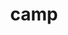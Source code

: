 ---
title: "camp"
layout: cache
categories: [package, develop]
meta: {"compilers": ["cce@=18.0.0", "gcc@=10.3.0", "gcc@=11.1.0", "gcc@=11.4.0", "gcc@=7.3.1", "gcc@=7.5.0", "gcc@=9.4.0", "oneapi@=2024.2.1"], "num_specs": 214, "num_specs_by_stack": {"aws-isc": 2, "aws-isc-aarch64": 1, "data-vis-sdk": 9, "e4s": 51, "e4s-cray-rhel": 4, "e4s-cray-sles": 2, "e4s-neoverse-v2": 21, "e4s-neoverse_v1": 20, "e4s-oneapi": 12, "e4s-power": 5, "e4s-rocm-external": 14, "gpu-tests": 13, "radiuss": 12, "radiuss-aws": 13, "radiuss-aws-aarch64": 8, "root": 214}, "oss": ["amzn2", "rhel8", "sle_hpc15", "ubuntu18.04", "ubuntu20.04", "ubuntu22.04"], "platforms": ["linux"], "stacks": ["aws-isc", "aws-isc-aarch64", "data-vis-sdk", "e4s", "e4s-cray-rhel", "e4s-cray-sles", "e4s-neoverse-v2", "e4s-neoverse_v1", "e4s-oneapi", "e4s-power", "e4s-rocm-external", "gpu-tests", "radiuss", "radiuss-aws", "radiuss-aws-aarch64", "root"], "targets": ["aarch64", "neoverse_v1", "neoverse_v2", "ppc64le", "x86_64_v3", "x86_64_v4"], "versions": ["0.2.3", "2022.10.1", "2024.02.1", "2024.07.0"]}
spec_details: [{"compiler": "cce@=18.0.0", "hash": "22ktkxzbkmiwmz4e3i3vxy3h6pdubts2", "os": "rhel8", "platform": "linux", "size": "-", "stacks": ["e4s-cray-rhel", "root"], "target": "x86_64_v3", "variants": ["build_system=cmake", "build_type=Release", "~cuda", "generator=make", "~ipo", "~omptarget", "~openmp", "~rocm", "~sycl", "~tests"], "versions": ["2024.07.0"]}, {"compiler": "gcc@=11.1.0", "hash": "23erqxbaoijxyhdsjfd2wnu4xoafrygz", "os": "ubuntu20.04", "platform": "linux", "size": "-", "stacks": ["gpu-tests", "root"], "target": "x86_64_v3", "variants": ["build_system=cmake", "build_type=Release", "+cuda", "cuda_arch=80", "generator=make", "~ipo", "+openmp", "~rocm", "~tests"], "versions": ["2022.10.1"]}, {"compiler": "gcc@=7.3.1", "hash": "2baddzhodied277ug67mzwynreps6pna", "os": "amzn2", "platform": "linux", "size": "-", "stacks": ["radiuss-aws", "root"], "target": "x86_64_v3", "variants": ["build_system=cmake", "build_type=Release", "+cuda", "cuda_arch=70", "generator=make", "~ipo", "~omptarget", "~openmp", "~rocm", "~sycl", "~tests"], "versions": ["2024.07.0"]}, {"compiler": "gcc@=11.4.0", "hash": "2efy6gg7ibqaqpjdx6skbeanlpw26t2l", "os": "ubuntu22.04", "platform": "linux", "size": "-", "stacks": ["e4s", "root"], "target": "x86_64_v3", "variants": ["amdgpu_target=gfx90a", "build_system=cmake", "build_type=Release", "~cuda", "generator=make", "~ipo", "~omptarget", "~openmp", "+rocm", "~sycl", "~tests"], "versions": ["2024.07.0"]}, {"compiler": "gcc@=11.4.0", "hash": "2hb6dxawrtzwm4nc4k4qm3j4uyefysgx", "os": "ubuntu22.04", "platform": "linux", "size": "-", "stacks": ["e4s-rocm-external", "root"], "target": "x86_64_v3", "variants": ["amdgpu_target=gfx908", "build_system=cmake", "build_type=Release", "~cuda", "generator=make", "~ipo", "~omptarget", "~openmp", "+rocm", "~sycl", "~tests"], "versions": ["2024.07.0"]}, {"compiler": "gcc@=11.1.0", "hash": "2hsa5vmz24h6k5d3lncgwtt2j6qci5ow", "os": "ubuntu20.04", "platform": "linux", "size": "-", "stacks": ["gpu-tests", "root"], "target": "x86_64_v3", "variants": ["build_system=cmake", "build_type=Release", "+cuda", "cuda_arch=80", "generator=make", "~ipo", "+openmp", "~rocm", "~tests"], "versions": ["2022.10.1"]}, {"compiler": "gcc@=11.1.0", "hash": "2sgbly366lzmcxqxwdug3rgxpngusius", "os": "ubuntu20.04", "platform": "linux", "size": "-", "stacks": ["gpu-tests", "root"], "target": "x86_64_v3", "variants": ["build_system=cmake", "build_type=Release", "+cuda", "cuda_arch=80", "generator=make", "~ipo", "+openmp", "~rocm", "~tests"], "versions": ["2022.10.1"]}, {"compiler": "gcc@=11.4.0", "hash": "37hgdnnsxajuizg4b65vhgv2fsawm3xr", "os": "ubuntu22.04", "platform": "linux", "size": "-", "stacks": ["e4s-neoverse-v2", "root"], "target": "neoverse_v2", "variants": ["build_system=cmake", "build_type=Release", "+cuda", "cuda_arch=90", "generator=make", "~ipo", "~omptarget", "~openmp", "~rocm", "~sycl", "~tests"], "versions": ["2024.07.0"]}, {"compiler": "gcc@=11.4.0", "hash": "37syospv24fdt6ujlr6y4znrcagltos3", "os": "ubuntu22.04", "platform": "linux", "size": "-", "stacks": ["e4s", "root"], "target": "x86_64_v3", "variants": ["build_system=cmake", "build_type=Release", "~cuda", "generator=make", "~ipo", "~omptarget", "+openmp", "~rocm", "~sycl", "~tests"], "versions": ["2024.07.0"]}, {"compiler": "gcc@=11.4.0", "hash": "3c6zle7mq5yrmtrxdlqssv6dqsi4wsia", "os": "ubuntu22.04", "platform": "linux", "size": "-", "stacks": ["e4s-rocm-external", "root"], "target": "x86_64_v3", "variants": ["amdgpu_target=gfx90a", "build_system=cmake", "build_type=Release", "~cuda", "generator=make", "~ipo", "~omptarget", "~openmp", "+rocm", "~sycl", "~tests"], "versions": ["2024.07.0"]}, {"compiler": "gcc@=11.4.0", "hash": "3d5abo7ykrurcxcenxndtttvvsxi3qje", "os": "ubuntu22.04", "platform": "linux", "size": "-", "stacks": ["e4s-neoverse_v1", "root"], "target": "neoverse_v1", "variants": ["build_system=cmake", "build_type=Release", "~cuda", "generator=make", "~ipo", "~omptarget", "+openmp", "~rocm", "~sycl", "~tests"], "versions": ["2024.07.0"]}, {"compiler": "gcc@=7.3.1", "hash": "3jd4ztn6iu5m6ejpwxwufc3tenpey4jb", "os": "amzn2", "platform": "linux", "size": "-", "stacks": ["radiuss-aws", "root"], "target": "x86_64_v3", "variants": ["build_system=cmake", "build_type=Release", "~cuda", "generator=make", "~ipo", "~omptarget", "~openmp", "~rocm", "~sycl", "~tests"], "versions": ["2024.07.0"]}, {"compiler": "gcc@=11.1.0", "hash": "3l6zuzh5bkqro22ofafcfln72e2en6mk", "os": "ubuntu20.04", "platform": "linux", "size": "-", "stacks": ["data-vis-sdk", "root"], "target": "x86_64_v3", "variants": ["build_system=cmake", "build_type=Release", "~cuda", "generator=make", "~ipo", "~omptarget", "+openmp", "~rocm", "~sycl", "~tests"], "versions": ["2024.02.1"]}, {"compiler": "gcc@=11.4.0", "hash": "3n64zo6ew76elxodlpcru2o4nnyspoj3", "os": "ubuntu22.04", "platform": "linux", "size": "-", "stacks": ["e4s", "root"], "target": "x86_64_v3", "variants": ["amdgpu_target=gfx90a", "build_system=cmake", "build_type=Release", "~cuda", "generator=make", "~ipo", "~omptarget", "~openmp", "+rocm", "~sycl", "~tests"], "versions": ["2024.07.0"]}, {"compiler": "gcc@=11.4.0", "hash": "3npftyrylzxzusgpoiiaxoywt6z5s724", "os": "ubuntu22.04", "platform": "linux", "size": "-", "stacks": ["root"], "target": "neoverse_v2", "variants": ["build_system=cmake", "build_type=Release", "~cuda", "generator=make", "~ipo", "~omptarget", "~openmp", "~rocm", "~sycl", "~tests"], "versions": ["2024.07.0"]}, {"compiler": "gcc@=11.4.0", "hash": "3uoh73fs6n3jt7culyzuyzcvxvi4wbnu", "os": "ubuntu22.04", "platform": "linux", "size": "-", "stacks": ["e4s-neoverse-v2", "root"], "target": "neoverse_v2", "variants": ["build_system=cmake", "build_type=Release", "~cuda", "generator=make", "~ipo", "~omptarget", "+openmp", "~rocm", "~sycl", "~tests"], "versions": ["2024.02.1"]}, {"compiler": "gcc@=7.3.1", "hash": "3vl4ttfy6uzkdedphs34df63rimjksnb", "os": "amzn2", "platform": "linux", "size": "-", "stacks": ["radiuss-aws", "root"], "target": "x86_64_v3", "variants": ["build_system=cmake", "build_type=Release", "~cuda", "generator=make", "~ipo", "~omptarget", "+openmp", "~rocm", "~sycl", "~tests"], "versions": ["2024.02.1"]}, {"compiler": "gcc@=7.5.0", "hash": "3whrhhiayw4hwtd3a234qffxabwn2qqv", "os": "ubuntu18.04", "platform": "linux", "size": "-", "stacks": ["radiuss", "root"], "target": "x86_64_v3", "variants": ["build_system=cmake", "build_type=Release", "~cuda", "generator=make", "~ipo", "~omptarget", "+openmp", "~rocm", "~sycl", "~tests"], "versions": ["2024.02.1"]}, {"compiler": "gcc@=11.4.0", "hash": "3xspoibf7vpjr7f3h4fychpp6xqpuxqv", "os": "ubuntu22.04", "platform": "linux", "size": "-", "stacks": ["e4s-neoverse_v1", "root"], "target": "neoverse_v1", "variants": ["build_system=cmake", "build_type=Release", "~cuda", "generator=make", "~ipo", "~omptarget", "+openmp", "~rocm", "~sycl", "~tests"], "versions": ["2024.02.1"]}, {"compiler": "gcc@=11.4.0", "hash": "43bksm2zwlk73565li2ow2i3jqadyiuy", "os": "ubuntu22.04", "platform": "linux", "size": "-", "stacks": ["e4s", "root"], "target": "x86_64_v3", "variants": ["amdgpu_target=gfx90a", "build_system=cmake", "build_type=Release", "~cuda", "generator=make", "~ipo", "~omptarget", "~openmp", "+rocm", "~sycl", "~tests"], "versions": ["2024.07.0"]}, {"compiler": "gcc@=11.4.0", "hash": "45icpdz76dmstyppta5nbbcs23xr5ipx", "os": "ubuntu22.04", "platform": "linux", "size": "-", "stacks": ["e4s-neoverse-v2", "root"], "target": "neoverse_v2", "variants": ["build_system=cmake", "build_type=Release", "~cuda", "generator=make", "~ipo", "~omptarget", "+openmp", "~rocm", "~sycl", "~tests"], "versions": ["2024.02.1"]}, {"compiler": "gcc@=11.1.0", "hash": "4jvtoabvxpuseynazdq2mgqgr3dza3rm", "os": "ubuntu20.04", "platform": "linux", "size": "-", "stacks": ["data-vis-sdk", "root"], "target": "x86_64_v3", "variants": ["build_system=cmake", "build_type=Release", "~cuda", "generator=make", "~ipo", "~omptarget", "+openmp", "~rocm", "~sycl", "~tests"], "versions": ["2024.02.1"]}, {"compiler": "gcc@=11.4.0", "hash": "4lcjf4hzrhx3uqtngticod5xigqkmkex", "os": "ubuntu22.04", "platform": "linux", "size": "-", "stacks": ["e4s", "root"], "target": "x86_64_v3", "variants": ["build_system=cmake", "build_type=Release", "+cuda", "cuda_arch=80", "generator=make", "~ipo", "~omptarget", "~openmp", "~rocm", "~sycl", "~tests"], "versions": ["2024.07.0"]}, {"compiler": "gcc@=11.4.0", "hash": "4njevtickxzzmiadgvmokk6v3qutbttj", "os": "ubuntu22.04", "platform": "linux", "size": "-", "stacks": ["e4s-neoverse_v1", "root"], "target": "neoverse_v1", "variants": ["build_system=cmake", "build_type=Release", "~cuda", "generator=make", "~ipo", "~omptarget", "+openmp", "~rocm", "~sycl", "~tests"], "versions": ["2024.02.1"]}, {"compiler": "gcc@=7.5.0", "hash": "4p2jlrt4u3cota6eovq4akq4gbrfiyfz", "os": "ubuntu18.04", "platform": "linux", "size": "-", "stacks": ["radiuss", "root"], "target": "x86_64_v3", "variants": ["build_system=cmake", "build_type=Release", "~cuda", "generator=make", "~ipo", "~omptarget", "~openmp", "~rocm", "~sycl", "~tests"], "versions": ["2024.07.0"]}, {"compiler": "gcc@=7.3.1", "hash": "4uaea3hhqzi4smb4fkta72b4yzawfljk", "os": "amzn2", "platform": "linux", "size": "-", "stacks": ["root"], "target": "x86_64_v3", "variants": ["build_system=cmake", "build_type=Release", "+cuda", "cuda_arch=70", "generator=make", "~ipo", "~omptarget", "~openmp", "~rocm", "~sycl", "~tests"], "versions": ["2024.07.0"]}, {"compiler": "gcc@=11.4.0", "hash": "4vlq6uxe6wmj6ywo6ck7ngkzhectwlqc", "os": "ubuntu22.04", "platform": "linux", "size": "-", "stacks": ["e4s", "root"], "target": "x86_64_v3", "variants": ["build_system=cmake", "build_type=Release", "+cuda", "cuda_arch=90", "generator=make", "~ipo", "~omptarget", "+openmp", "~rocm", "~sycl", "~tests"], "versions": ["2024.07.0"]}, {"compiler": "oneapi@=2024.2.1", "hash": "563hs45rgoq3dcljgqvhbnuwi4yveldy", "os": "ubuntu22.04", "platform": "linux", "size": "-", "stacks": ["e4s-oneapi", "root"], "target": "x86_64_v3", "variants": ["build_system=cmake", "build_type=Release", "~cuda", "generator=make", "~ipo", "~omptarget", "+openmp", "~rocm", "~sycl", "~tests"], "versions": ["2024.07.0"]}, {"compiler": "oneapi@=2024.2.1", "hash": "5ea5owx7zvwwdfqksup2kow2kf3k3ef5", "os": "ubuntu22.04", "platform": "linux", "size": "-", "stacks": ["e4s-oneapi", "root"], "target": "x86_64_v3", "variants": ["build_system=cmake", "build_type=Release", "~cuda", "generator=make", "~ipo", "~omptarget", "+openmp", "~rocm", "~sycl", "~tests"], "versions": ["2024.07.0"]}, {"compiler": "gcc@=7.3.1", "hash": "5ghg55hirozrleghdl7oukzzaqqb4qwp", "os": "amzn2", "platform": "linux", "size": "-", "stacks": ["radiuss-aws", "root"], "target": "x86_64_v3", "variants": ["build_system=cmake", "build_type=Release", "+cuda", "cuda_arch=70", "generator=make", "~ipo", "~omptarget", "~openmp", "~rocm", "~sycl", "~tests"], "versions": ["2024.07.0"]}, {"compiler": "gcc@=7.3.1", "hash": "5kuiafb3dd4vl62ufsm3is4pv5wz7a5v", "os": "amzn2", "platform": "linux", "size": "-", "stacks": ["radiuss-aws", "root"], "target": "x86_64_v3", "variants": ["build_system=cmake", "build_type=Release", "+cuda", "cuda_arch=70", "generator=make", "~ipo", "~omptarget", "~openmp", "~rocm", "~sycl", "~tests"], "versions": ["2024.07.0"]}, {"compiler": "gcc@=11.4.0", "hash": "5owhvbhcp4x466igsndyf5i2mvojcqi3", "os": "ubuntu22.04", "platform": "linux", "size": "-", "stacks": ["e4s-neoverse_v1", "root"], "target": "neoverse_v1", "variants": ["build_system=cmake", "build_type=Release", "~cuda", "generator=make", "~ipo", "~omptarget", "~openmp", "~rocm", "~sycl", "~tests"], "versions": ["2024.07.0"]}, {"compiler": "gcc@=7.3.1", "hash": "5plbcldzxikhovgyknplvavioj7s3kse", "os": "amzn2", "platform": "linux", "size": "-", "stacks": ["radiuss-aws", "root"], "target": "x86_64_v3", "variants": ["build_system=cmake", "build_type=Release", "+cuda", "cuda_arch=70", "generator=make", "~ipo", "~omptarget", "~openmp", "~rocm", "~sycl", "~tests"], "versions": ["2024.07.0"]}, {"compiler": "gcc@=11.4.0", "hash": "5tgwck3lc5qvlhet6i5rmwjsddgqqnca", "os": "ubuntu22.04", "platform": "linux", "size": "-", "stacks": ["e4s-neoverse-v2", "root"], "target": "neoverse_v2", "variants": ["build_system=cmake", "build_type=Release", "~cuda", "generator=make", "~ipo", "~omptarget", "+openmp", "~rocm", "~sycl", "~tests"], "versions": ["2024.02.1"]}, {"compiler": "gcc@=11.4.0", "hash": "6kzuxcroinyfdedwnujghmzbuz4njzpx", "os": "ubuntu22.04", "platform": "linux", "size": "-", "stacks": ["e4s-neoverse-v2", "root"], "target": "neoverse_v2", "variants": ["build_system=cmake", "build_type=Release", "~cuda", "generator=make", "~ipo", "~omptarget", "+openmp", "~rocm", "~sycl", "~tests"], "versions": ["2024.02.1"]}, {"compiler": "gcc@=11.4.0", "hash": "6nndfmwp4t5aen4iltl7wh4pdecckmdb", "os": "ubuntu22.04", "platform": "linux", "size": "-", "stacks": ["e4s", "root"], "target": "x86_64_v3", "variants": ["build_system=cmake", "build_type=Release", "~cuda", "generator=make", "~ipo", "~omptarget", "+openmp", "~rocm", "~sycl", "~tests"], "versions": ["2024.02.1"]}, {"compiler": "gcc@=7.3.1", "hash": "6op2g46qoexeg6bpma4pjfbpjmka4ceu", "os": "amzn2", "platform": "linux", "size": "-", "stacks": ["radiuss-aws-aarch64", "root"], "target": "aarch64", "variants": ["build_system=cmake", "build_type=Release", "~cuda", "generator=make", "~ipo", "~omptarget", "~openmp", "~rocm", "~sycl", "~tests"], "versions": ["2024.07.0"]}, {"compiler": "gcc@=7.5.0", "hash": "6rt7xazmmeiwohx6quirbqrofny2oof4", "os": "ubuntu18.04", "platform": "linux", "size": "-", "stacks": ["radiuss", "root"], "target": "x86_64_v3", "variants": ["build_system=cmake", "build_type=Release", "~cuda", "generator=make", "~ipo", "~omptarget", "~openmp", "~rocm", "~sycl", "~tests"], "versions": ["2024.07.0"]}, {"compiler": "gcc@=7.3.1", "hash": "6vsutbopqj4tmx2kb2c3kgtaefibn563", "os": "amzn2", "platform": "linux", "size": "-", "stacks": ["radiuss-aws", "root"], "target": "x86_64_v3", "variants": ["build_system=cmake", "build_type=Release", "~cuda", "generator=make", "~ipo", "~omptarget", "+openmp", "~rocm", "~sycl", "~tests"], "versions": ["2024.02.1"]}, {"compiler": "gcc@=11.1.0", "hash": "7cow5rnghe4aovetmwwi2fc5lp3bsa2t", "os": "ubuntu20.04", "platform": "linux", "size": "-", "stacks": ["gpu-tests", "root"], "target": "x86_64_v3", "variants": ["build_system=cmake", "build_type=Release", "+cuda", "cuda_arch=80", "generator=make", "~ipo", "+openmp", "~rocm", "~tests"], "versions": ["2022.10.1"]}, {"compiler": "gcc@=11.4.0", "hash": "7gnwxjew67q7n5wxza2btyz533lyax6g", "os": "ubuntu22.04", "platform": "linux", "size": "-", "stacks": ["root"], "target": "x86_64_v3", "variants": ["build_system=cmake", "build_type=Release", "+cuda", "cuda_arch=80", "generator=make", "~ipo", "~omptarget", "~openmp", "patches=cb9e25b", "~rocm", "~sycl", "~tests"], "versions": ["0.2.3"]}, {"compiler": "gcc@=11.4.0", "hash": "7r4qxcnymzdyj53uus3l4h6oe4p7ojal", "os": "ubuntu22.04", "platform": "linux", "size": "-", "stacks": ["e4s", "root"], "target": "x86_64_v3", "variants": ["build_system=cmake", "build_type=Release", "~cuda", "generator=make", "~ipo", "~omptarget", "~openmp", "~rocm", "~sycl", "~tests"], "versions": ["2024.07.0"]}, {"compiler": "gcc@=7.5.0", "hash": "7rypdkjkcuejky3mk5h5pwfa3t2wdaio", "os": "ubuntu18.04", "platform": "linux", "size": "-", "stacks": ["radiuss", "root"], "target": "x86_64_v3", "variants": ["build_system=cmake", "build_type=Release", "~cuda", "generator=make", "~ipo", "~omptarget", "~openmp", "~rocm", "~sycl", "~tests"], "versions": ["2024.07.0"]}, {"compiler": "oneapi@=2024.2.1", "hash": "7tk6w5wdvwe3cyw2vvc2vtsyijml24b7", "os": "ubuntu22.04", "platform": "linux", "size": "-", "stacks": ["root"], "target": "x86_64_v3", "variants": ["build_system=cmake", "build_type=Release", "~cuda", "generator=make", "~ipo", "~omptarget", "+openmp", "~rocm", "~sycl", "~tests"], "versions": ["2024.02.1"]}, {"compiler": "gcc@=7.3.1", "hash": "7uzzrb3hqepit4npwxwby5oanhxshgjh", "os": "amzn2", "platform": "linux", "size": "-", "stacks": ["radiuss-aws", "root"], "target": "x86_64_v3", "variants": ["build_system=cmake", "build_type=Release", "~cuda", "generator=make", "~ipo", "~omptarget", "+openmp", "~rocm", "~sycl", "~tests"], "versions": ["2024.02.1"]}, {"compiler": "gcc@=7.3.1", "hash": "ad5tmryzg3gvnzcd3ppp4nwql3go2zc6", "os": "amzn2", "platform": "linux", "size": "-", "stacks": ["radiuss-aws-aarch64", "root"], "target": "aarch64", "variants": ["build_system=cmake", "build_type=Release", "~cuda", "generator=make", "~ipo", "~omptarget", "+openmp", "~rocm", "~sycl", "~tests"], "versions": ["2024.02.1"]}, {"compiler": "oneapi@=2024.2.1", "hash": "attzemwawwzp24l35jbkoseclucrhviv", "os": "ubuntu22.04", "platform": "linux", "size": "-", "stacks": ["root"], "target": "x86_64_v3", "variants": ["build_system=cmake", "build_type=Release", "~cuda", "generator=make", "~ipo", "~omptarget", "+openmp", "~rocm", "~sycl", "~tests"], "versions": ["2024.07.0"]}, {"compiler": "gcc@=11.4.0", "hash": "azgjgpn56fpuyxbw3ibnmedo4tkvmmdz", "os": "ubuntu22.04", "platform": "linux", "size": "-", "stacks": ["e4s-neoverse_v1", "root"], "target": "neoverse_v1", "variants": ["build_system=cmake", "build_type=Release", "~cuda", "generator=make", "~ipo", "~omptarget", "~openmp", "~rocm", "~sycl", "~tests"], "versions": ["2024.07.0"]}, {"compiler": "gcc@=7.3.1", "hash": "b6cypa6jijrh6msvnx4pakippgx6x5ee", "os": "amzn2", "platform": "linux", "size": "-", "stacks": ["radiuss-aws-aarch64", "root"], "target": "aarch64", "variants": ["build_system=cmake", "build_type=Release", "~cuda", "generator=make", "~ipo", "~omptarget", "~openmp", "~rocm", "~sycl", "~tests"], "versions": ["2024.07.0"]}, {"compiler": "cce@=18.0.0", "hash": "bnjtxbmzt32m5p7xujrp35sptiytfoxg", "os": "rhel8", "platform": "linux", "size": "-", "stacks": ["e4s-cray-rhel", "root"], "target": "x86_64_v3", "variants": ["build_system=cmake", "build_type=Release", "~cuda", "generator=make", "~ipo", "~omptarget", "~openmp", "~rocm", "~sycl", "~tests"], "versions": ["2024.07.0"]}, {"compiler": "gcc@=7.3.1", "hash": "bqr4mul2mjd36eikbjwo7xsu7vc65xi6", "os": "amzn2", "platform": "linux", "size": "-", "stacks": ["root"], "target": "x86_64_v3", "variants": ["build_system=cmake", "build_type=Release", "~cuda", "generator=make", "~ipo", "~omptarget", "~openmp", "~rocm", "~sycl", "~tests"], "versions": ["2024.07.0"]}, {"compiler": "gcc@=11.4.0", "hash": "c7t7musx5dfnwb576ey75bzkmr6d2xdh", "os": "ubuntu22.04", "platform": "linux", "size": "-", "stacks": ["e4s-rocm-external", "root"], "target": "x86_64_v3", "variants": ["amdgpu_target=gfx90a", "build_system=cmake", "build_type=Release", "~cuda", "generator=make", "~ipo", "~omptarget", "~openmp", "+rocm", "~sycl", "~tests"], "versions": ["2024.07.0"]}, {"compiler": "gcc@=11.4.0", "hash": "chhbdyyqo6wo6zodjtedwvwayzdqunfu", "os": "ubuntu22.04", "platform": "linux", "size": "-", "stacks": ["e4s", "root"], "target": "x86_64_v3", "variants": ["amdgpu_target=gfx90a", "build_system=cmake", "build_type=Release", "~cuda", "generator=make", "~ipo", "~omptarget", "~openmp", "+rocm", "~sycl", "~tests"], "versions": ["2024.07.0"]}, {"compiler": "gcc@=11.4.0", "hash": "cp23dp4x4m3xecqfcwug66dqthlj6xtz", "os": "ubuntu22.04", "platform": "linux", "size": "-", "stacks": ["e4s-neoverse-v2", "root"], "target": "neoverse_v2", "variants": ["build_system=cmake", "build_type=Release", "+cuda", "cuda_arch=90", "generator=make", "~ipo", "~omptarget", "~openmp", "~rocm", "~sycl", "~tests"], "versions": ["2024.07.0"]}, {"compiler": "gcc@=7.3.1", "hash": "cuoo4ezkbvw6jx65cgudb6mkk3kjda6k", "os": "amzn2", "platform": "linux", "size": "-", "stacks": ["root"], "target": "aarch64", "variants": ["build_system=cmake", "build_type=Release", "~cuda", "generator=make", "~ipo", "~omptarget", "+openmp", "~rocm", "~sycl", "~tests"], "versions": ["2024.02.1"]}, {"compiler": "gcc@=11.4.0", "hash": "cvb2pvstlcxrwqnaqsx7x6ineqtmv4ev", "os": "ubuntu22.04", "platform": "linux", "size": "-", "stacks": ["root"], "target": "x86_64_v3", "variants": ["build_system=cmake", "build_type=Release", "+cuda", "cuda_arch=80", "generator=make", "~ipo", "~omptarget", "+openmp", "~rocm", "~sycl", "~tests"], "versions": ["2024.07.0"]}, {"compiler": "gcc@=11.4.0", "hash": "czw3mqj7lenwoqqzytnikg2kx7b7fium", "os": "ubuntu22.04", "platform": "linux", "size": "-", "stacks": ["root"], "target": "x86_64_v3", "variants": ["amdgpu_target=gfx90a", "build_system=cmake", "build_type=Release", "~cuda", "generator=make", "~ipo", "~omptarget", "~openmp", "+rocm", "~sycl", "~tests"], "versions": ["2024.07.0"]}, {"compiler": "oneapi@=2024.2.1", "hash": "daoxmcfktg6ke5tf2mmt2mdn7oubhiob", "os": "ubuntu22.04", "platform": "linux", "size": "-", "stacks": ["e4s-oneapi", "root"], "target": "x86_64_v3", "variants": ["build_system=cmake", "build_type=Release", "~cuda", "generator=make", "~ipo", "~omptarget", "+openmp", "~rocm", "~sycl", "~tests"], "versions": ["2024.07.0"]}, {"compiler": "gcc@=11.4.0", "hash": "dcnu3234hzj2lh64jk5mcspbpukdeotl", "os": "ubuntu22.04", "platform": "linux", "size": "-", "stacks": ["e4s", "root"], "target": "x86_64_v3", "variants": ["build_system=cmake", "build_type=Release", "+cuda", "cuda_arch=80", "generator=make", "~ipo", "~omptarget", "~openmp", "~rocm", "~sycl", "~tests"], "versions": ["2024.07.0"]}, {"compiler": "gcc@=11.4.0", "hash": "drwxnqbgnz2n7hwozycfdsbi355v4oet", "os": "ubuntu22.04", "platform": "linux", "size": "-", "stacks": ["e4s-rocm-external", "root"], "target": "x86_64_v3", "variants": ["amdgpu_target=gfx90a", "build_system=cmake", "build_type=Release", "~cuda", "generator=make", "~ipo", "~omptarget", "~openmp", "+rocm", "~sycl", "~tests"], "versions": ["2024.07.0"]}, {"compiler": "gcc@=11.4.0", "hash": "dvivouvvhkdqwbj4j4zkxmv5vr5lw4k2", "os": "ubuntu22.04", "platform": "linux", "size": "-", "stacks": ["e4s", "root"], "target": "x86_64_v3", "variants": ["build_system=cmake", "build_type=Release", "+cuda", "cuda_arch=90", "generator=make", "~ipo", "~omptarget", "~openmp", "~rocm", "~sycl", "~tests"], "versions": ["2024.07.0"]}, {"compiler": "gcc@=11.4.0", "hash": "dz2kuugu3q4m2jogeajev76rxe4scj7o", "os": "ubuntu22.04", "platform": "linux", "size": "-", "stacks": ["e4s", "root"], "target": "x86_64_v3", "variants": ["build_system=cmake", "build_type=Release", "+cuda", "cuda_arch=80", "generator=make", "~ipo", "~omptarget", "~openmp", "~rocm", "~sycl", "~tests"], "versions": ["2024.07.0"]}, {"compiler": "gcc@=11.4.0", "hash": "dzrs44mrlscluhfx6cqpexpkncbghfcm", "os": "ubuntu22.04", "platform": "linux", "size": "-", "stacks": ["e4s-rocm-external", "root"], "target": "x86_64_v3", "variants": ["amdgpu_target=gfx908", "build_system=cmake", "build_type=Release", "~cuda", "generator=make", "~ipo", "~omptarget", "~openmp", "+rocm", "~sycl", "~tests"], "versions": ["2024.07.0"]}, {"compiler": "gcc@=11.4.0", "hash": "eaihi2bwdhgft4oqruw2cfv3kioovsi4", "os": "ubuntu22.04", "platform": "linux", "size": "-", "stacks": ["e4s-neoverse_v1", "root"], "target": "neoverse_v1", "variants": ["build_system=cmake", "build_type=Release", "+cuda", "cuda_arch=80", "generator=make", "~ipo", "~omptarget", "~openmp", "~rocm", "~sycl", "~tests"], "versions": ["2024.07.0"]}, {"compiler": "cce@=18.0.0", "hash": "ecagpe6g2dazljnmzzpts2fecg7l3q5i", "os": "rhel8", "platform": "linux", "size": "-", "stacks": ["e4s-cray-rhel", "root"], "target": "x86_64_v3", "variants": ["build_system=cmake", "build_type=Release", "~cuda", "generator=make", "~ipo", "~omptarget", "~openmp", "~rocm", "~sycl", "~tests"], "versions": ["2024.07.0"]}, {"compiler": "oneapi@=2024.2.1", "hash": "elsedpcqok3ilhkwlk4hiag3khmnef2r", "os": "ubuntu22.04", "platform": "linux", "size": "-", "stacks": ["e4s-oneapi", "root"], "target": "x86_64_v3", "variants": ["build_system=cmake", "build_type=Release", "~cuda", "generator=make", "~ipo", "~omptarget", "+openmp", "~rocm", "~sycl", "~tests"], "versions": ["2024.02.1"]}, {"compiler": "gcc@=11.4.0", "hash": "epz6ew35pxcjhywdjdt5psvm4pvndunv", "os": "ubuntu22.04", "platform": "linux", "size": "-", "stacks": ["e4s", "root"], "target": "x86_64_v3", "variants": ["build_system=cmake", "build_type=Release", "+cuda", "cuda_arch=80", "generator=make", "~ipo", "~omptarget", "~openmp", "patches=cb9e25b", "~rocm", "~sycl", "~tests"], "versions": ["0.2.3"]}, {"compiler": "gcc@=11.1.0", "hash": "eqttqz5ve3rvn63ux3vq4ymb4du5fay5", "os": "ubuntu20.04", "platform": "linux", "size": "-", "stacks": ["data-vis-sdk", "root"], "target": "x86_64_v3", "variants": ["build_system=cmake", "build_type=Release", "~cuda", "generator=make", "~ipo", "~omptarget", "+openmp", "~rocm", "~sycl", "~tests"], "versions": ["2024.02.1"]}, {"compiler": "gcc@=11.1.0", "hash": "etramzhsoi3gmvys7brxt2fi2ipxhq34", "os": "ubuntu20.04", "platform": "linux", "size": "-", "stacks": ["data-vis-sdk", "root"], "target": "x86_64_v3", "variants": ["build_system=cmake", "build_type=Release", "~cuda", "generator=make", "~ipo", "~omptarget", "+openmp", "~rocm", "~sycl", "~tests"], "versions": ["2024.02.1"]}, {"compiler": "gcc@=11.4.0", "hash": "ew6omynjjzqy3fa3jd3iv4ia6qc2y6sr", "os": "ubuntu22.04", "platform": "linux", "size": "-", "stacks": ["e4s", "root"], "target": "x86_64_v3", "variants": ["build_system=cmake", "build_type=Release", "+cuda", "cuda_arch=90", "generator=make", "~ipo", "~omptarget", "+openmp", "~rocm", "~sycl", "~tests"], "versions": ["2024.07.0"]}, {"compiler": "gcc@=11.4.0", "hash": "exbdaytol5w2t3qn4dnm6rdhibrv3ysc", "os": "ubuntu22.04", "platform": "linux", "size": "-", "stacks": ["e4s-neoverse-v2", "root"], "target": "neoverse_v2", "variants": ["build_system=cmake", "build_type=Release", "~cuda", "generator=make", "~ipo", "~omptarget", "~openmp", "~rocm", "~sycl", "~tests"], "versions": ["2024.07.0"]}, {"compiler": "gcc@=11.4.0", "hash": "fev2jquwx2iffcckvskof72lukczg7vm", "os": "ubuntu22.04", "platform": "linux", "size": "-", "stacks": ["e4s-neoverse-v2", "root"], "target": "neoverse_v2", "variants": ["build_system=cmake", "build_type=Release", "~cuda", "generator=make", "~ipo", "~omptarget", "~openmp", "~rocm", "~sycl", "~tests"], "versions": ["2024.07.0"]}, {"compiler": "gcc@=9.4.0", "hash": "fez6ciipcgvgdlato3sxperjbdy226jh", "os": "ubuntu20.04", "platform": "linux", "size": "-", "stacks": ["e4s-power", "root"], "target": "ppc64le", "variants": ["build_system=cmake", "build_type=Release", "~cuda", "generator=make", "~ipo", "~omptarget", "~openmp", "~rocm", "~sycl", "~tests"], "versions": ["2024.07.0"]}, {"compiler": "gcc@=11.1.0", "hash": "fjg2z4nwtiugdqzw2f4ilkvkjp32k4go", "os": "ubuntu20.04", "platform": "linux", "size": "-", "stacks": ["data-vis-sdk", "root"], "target": "x86_64_v3", "variants": ["build_system=cmake", "build_type=Release", "~cuda", "generator=make", "~ipo", "~omptarget", "+openmp", "~rocm", "~sycl", "~tests"], "versions": ["2024.02.1"]}, {"compiler": "gcc@=11.1.0", "hash": "g4neafgoipfz6svf7d4idrs7nzdfwrlq", "os": "ubuntu20.04", "platform": "linux", "size": "-", "stacks": ["data-vis-sdk", "root"], "target": "x86_64_v3", "variants": ["build_system=cmake", "build_type=Release", "~cuda", "generator=make", "~ipo", "~omptarget", "+openmp", "~rocm", "~sycl", "~tests"], "versions": ["2024.02.1"]}, {"compiler": "gcc@=11.4.0", "hash": "gezjzhmcoo6cbkrcnlh3yq2smsowbfow", "os": "ubuntu22.04", "platform": "linux", "size": "-", "stacks": ["e4s", "root"], "target": "x86_64_v3", "variants": ["build_system=cmake", "build_type=Release", "~cuda", "generator=make", "~ipo", "~omptarget", "+openmp", "~rocm", "~sycl", "~tests"], "versions": ["2024.07.0"]}, {"compiler": "gcc@=7.3.1", "hash": "gkexbig4ov6jnc22gdalqbukdyj4rrhr", "os": "amzn2", "platform": "linux", "size": "-", "stacks": ["aws-isc", "root"], "target": "x86_64_v3", "variants": ["build_system=cmake", "build_type=Release", "+cuda", "cuda_arch=70", "generator=make", "~ipo", "~omptarget", "~openmp", "~rocm", "~sycl", "~tests"], "versions": ["2024.07.0"]}, {"compiler": "gcc@=11.4.0", "hash": "gnkdfcotcmrdsy4iboiewzx3nn3n2nwt", "os": "ubuntu22.04", "platform": "linux", "size": "-", "stacks": ["e4s-rocm-external", "root"], "target": "x86_64_v3", "variants": ["amdgpu_target=gfx908", "build_system=cmake", "build_type=Release", "~cuda", "generator=make", "~ipo", "~omptarget", "~openmp", "+rocm", "~sycl", "~tests"], "versions": ["2024.07.0"]}, {"compiler": "gcc@=11.4.0", "hash": "gpx7ltmkkrarojl3r37kmxgkyhwfptaf", "os": "ubuntu22.04", "platform": "linux", "size": "-", "stacks": ["e4s", "root"], "target": "x86_64_v3", "variants": ["amdgpu_target=gfx90a", "build_system=cmake", "build_type=Release", "~cuda", "generator=make", "~ipo", "~omptarget", "~openmp", "+rocm", "~sycl", "~tests"], "versions": ["2024.07.0"]}, {"compiler": "gcc@=11.4.0", "hash": "gw7kbpur2ikbgk2u2irvvfpv55hq2anb", "os": "ubuntu22.04", "platform": "linux", "size": "-", "stacks": ["e4s-neoverse-v2", "root"], "target": "neoverse_v2", "variants": ["build_system=cmake", "build_type=Release", "+cuda", "cuda_arch=90", "generator=make", "~ipo", "~omptarget", "~openmp", "~rocm", "~sycl", "~tests"], "versions": ["2024.07.0"]}, {"compiler": "oneapi@=2024.2.1", "hash": "gzyqcqsdlyos2trp76harmwgedpxfgml", "os": "ubuntu22.04", "platform": "linux", "size": "-", "stacks": ["e4s-oneapi", "root"], "target": "x86_64_v3", "variants": ["build_system=cmake", "build_type=Release", "~cuda", "generator=make", "~ipo", "~omptarget", "~openmp", "~rocm", "~sycl", "~tests"], "versions": ["2024.07.0"]}, {"compiler": "gcc@=11.1.0", "hash": "h63o65ox5oyypfdeqtq2xgpggeisoxjs", "os": "ubuntu20.04", "platform": "linux", "size": "-", "stacks": ["gpu-tests", "root"], "target": "x86_64_v3", "variants": ["build_system=cmake", "build_type=Release", "+cuda", "cuda_arch=80", "generator=make", "~ipo", "+openmp", "~rocm", "~tests"], "versions": ["2022.10.1"]}, {"compiler": "oneapi@=2024.2.1", "hash": "hfo5nlhslsfzb7qspmzsgr456kb3ezw5", "os": "ubuntu22.04", "platform": "linux", "size": "-", "stacks": ["e4s-oneapi", "root"], "target": "x86_64_v3", "variants": ["build_system=cmake", "build_type=Release", "~cuda", "generator=make", "~ipo", "~omptarget", "+openmp", "~rocm", "~sycl", "~tests"], "versions": ["2024.02.1"]}, {"compiler": "gcc@=11.4.0", "hash": "hi7iiot6ovsfa6woxxn6u7rzaktrd7tb", "os": "ubuntu22.04", "platform": "linux", "size": "-", "stacks": ["e4s-neoverse_v1", "root"], "target": "neoverse_v1", "variants": ["build_system=cmake", "build_type=Release", "+cuda", "cuda_arch=80", "generator=make", "~ipo", "~omptarget", "+openmp", "~rocm", "~sycl", "~tests"], "versions": ["2024.07.0"]}, {"compiler": "gcc@=11.4.0", "hash": "hj3l2sazbzdvgtembx5syndo67zauoli", "os": "ubuntu22.04", "platform": "linux", "size": "-", "stacks": ["e4s", "root"], "target": "x86_64_v3", "variants": ["build_system=cmake", "build_type=Release", "+cuda", "cuda_arch=90", "generator=make", "~ipo", "~omptarget", "~openmp", "~rocm", "~sycl", "~tests"], "versions": ["2024.07.0"]}, {"compiler": "gcc@=11.4.0", "hash": "hkkgy2hs2422s6zqlgz5jh5plpcpxoe4", "os": "ubuntu22.04", "platform": "linux", "size": "-", "stacks": ["e4s", "root"], "target": "x86_64_v3", "variants": ["build_system=cmake", "build_type=Release", "+cuda", "cuda_arch=80", "generator=make", "~ipo", "~omptarget", "+openmp", "~rocm", "~sycl", "~tests"], "versions": ["2024.07.0"]}, {"compiler": "gcc@=11.4.0", "hash": "hqhfgxj4okmxiodfy5colcoeiqmdakjj", "os": "ubuntu22.04", "platform": "linux", "size": "-", "stacks": ["e4s", "root"], "target": "x86_64_v3", "variants": ["build_system=cmake", "build_type=Release", "+cuda", "cuda_arch=90", "generator=make", "~ipo", "~omptarget", "+openmp", "~rocm", "~sycl", "~tests"], "versions": ["2024.07.0"]}, {"compiler": "gcc@=11.4.0", "hash": "hw26igci6w6lstoadbzuivhc72l3ajhk", "os": "ubuntu22.04", "platform": "linux", "size": "-", "stacks": ["root"], "target": "x86_64_v3", "variants": ["build_system=cmake", "build_type=Release", "~cuda", "generator=make", "~ipo", "~omptarget", "+openmp", "~rocm", "~sycl", "~tests"], "versions": ["2024.07.0"]}, {"compiler": "gcc@=11.4.0", "hash": "ia5zrwz3wul62nl5avsaxeli56gbs2rd", "os": "ubuntu22.04", "platform": "linux", "size": "-", "stacks": ["e4s", "root"], "target": "x86_64_v3", "variants": ["build_system=cmake", "build_type=Release", "~cuda", "generator=make", "~ipo", "~omptarget", "+openmp", "~rocm", "~sycl", "~tests"], "versions": ["2024.02.1"]}, {"compiler": "gcc@=7.3.1", "hash": "ieaifh23rfs6evh5sckgb3bfyeq52r55", "os": "amzn2", "platform": "linux", "size": "-", "stacks": ["radiuss-aws-aarch64", "root"], "target": "aarch64", "variants": ["build_system=cmake", "build_type=Release", "~cuda", "generator=make", "~ipo", "~omptarget", "+openmp", "~rocm", "~sycl", "~tests"], "versions": ["2024.02.1"]}, {"compiler": "gcc@=7.3.1", "hash": "ifnozwltvpse7a34ltau3n6iz2motrjn", "os": "amzn2", "platform": "linux", "size": "-", "stacks": ["root"], "target": "aarch64", "variants": ["build_system=cmake", "build_type=Release", "~cuda", "generator=make", "~ipo", "~omptarget", "~openmp", "~rocm", "~sycl", "~tests"], "versions": ["2024.07.0"]}, {"compiler": "gcc@=11.4.0", "hash": "il7jz2hiaskbsfxs2lfvvkqo25drngsq", "os": "ubuntu22.04", "platform": "linux", "size": "-", "stacks": ["root"], "target": "neoverse_v2", "variants": ["build_system=cmake", "build_type=Release", "+cuda", "cuda_arch=90", "generator=make", "~ipo", "~omptarget", "~openmp", "~rocm", "~sycl", "~tests"], "versions": ["2024.07.0"]}, {"compiler": "gcc@=11.4.0", "hash": "itbj7c6keuvg2a6vl72civ3a7xknb4y2", "os": "ubuntu22.04", "platform": "linux", "size": "-", "stacks": ["e4s", "root"], "target": "x86_64_v3", "variants": ["build_system=cmake", "build_type=Release", "+cuda", "cuda_arch=90", "generator=make", "~ipo", "~omptarget", "~openmp", "~rocm", "~sycl", "~tests"], "versions": ["2024.07.0"]}, {"compiler": "gcc@=11.4.0", "hash": "iwtbx2hyvqivfnpxpnq4ovskz7mdxydk", "os": "ubuntu22.04", "platform": "linux", "size": "-", "stacks": ["e4s-neoverse-v2", "root"], "target": "neoverse_v2", "variants": ["build_system=cmake", "build_type=Release", "~cuda", "generator=make", "~ipo", "~omptarget", "+openmp", "~rocm", "~sycl", "~tests"], "versions": ["2024.07.0"]}, {"compiler": "gcc@=11.4.0", "hash": "jgjat6iuqsifmzzrfunshqo25hadmmrd", "os": "ubuntu22.04", "platform": "linux", "size": "-", "stacks": ["e4s-neoverse-v2", "root"], "target": "neoverse_v2", "variants": ["build_system=cmake", "build_type=Release", "~cuda", "generator=make", "~ipo", "~omptarget", "+openmp", "~rocm", "~sycl", "~tests"], "versions": ["2024.07.0"]}, {"compiler": "gcc@=11.4.0", "hash": "jiqpoehnipqkch2icxwcyekurjhqyrdu", "os": "ubuntu22.04", "platform": "linux", "size": "-", "stacks": ["e4s-rocm-external", "root"], "target": "x86_64_v3", "variants": ["amdgpu_target=gfx90a", "build_system=cmake", "build_type=Release", "~cuda", "generator=make", "~ipo", "~omptarget", "~openmp", "+rocm", "~sycl", "~tests"], "versions": ["2024.07.0"]}, {"compiler": "gcc@=11.4.0", "hash": "jmuxqbhzyjj2ns2ojdor5eel7abyoofw", "os": "ubuntu22.04", "platform": "linux", "size": "-", "stacks": ["e4s", "root"], "target": "x86_64_v3", "variants": ["build_system=cmake", "build_type=Release", "+cuda", "cuda_arch=80", "generator=make", "~ipo", "~omptarget", "~openmp", "~rocm", "~sycl", "~tests"], "versions": ["2024.07.0"]}, {"compiler": "gcc@=11.4.0", "hash": "jwcoklrqokctqkaxo3cvatyucg6sljgy", "os": "ubuntu22.04", "platform": "linux", "size": "-", "stacks": ["e4s", "root"], "target": "x86_64_v3", "variants": ["amdgpu_target=gfx90a", "build_system=cmake", "build_type=Release", "~cuda", "generator=make", "~ipo", "~omptarget", "~openmp", "+rocm", "~sycl", "~tests"], "versions": ["2024.07.0"]}, {"compiler": "gcc@=11.4.0", "hash": "jynvhfibwuat4v74pt7ark57ccg6sbga", "os": "ubuntu22.04", "platform": "linux", "size": "-", "stacks": ["e4s", "root"], "target": "x86_64_v3", "variants": ["build_system=cmake", "build_type=Release", "+cuda", "cuda_arch=80", "generator=make", "~ipo", "~omptarget", "+openmp", "~rocm", "~sycl", "~tests"], "versions": ["2024.07.0"]}, {"compiler": "gcc@=7.3.1", "hash": "k33cow2svsaohdbl7azuwtflddwj3jpm", "os": "amzn2", "platform": "linux", "size": "-", "stacks": ["radiuss-aws", "root"], "target": "x86_64_v3", "variants": ["build_system=cmake", "build_type=Release", "~cuda", "generator=make", "~ipo", "~omptarget", "+openmp", "~rocm", "~sycl", "~tests"], "versions": ["2024.02.1"]}, {"compiler": "gcc@=11.1.0", "hash": "k45glu6wrrfrbmpv2b5w3asnhbs4o7wp", "os": "ubuntu20.04", "platform": "linux", "size": "-", "stacks": ["gpu-tests", "root"], "target": "x86_64_v3", "variants": ["build_system=cmake", "build_type=Release", "+cuda", "cuda_arch=80", "generator=make", "~ipo", "+openmp", "~rocm", "~tests"], "versions": ["2022.10.1"]}, {"compiler": "gcc@=11.4.0", "hash": "k6tchudhvpgsv6ga7gosq2q427clct77", "os": "ubuntu22.04", "platform": "linux", "size": "-", "stacks": ["e4s-neoverse_v1", "root"], "target": "neoverse_v1", "variants": ["build_system=cmake", "build_type=Release", "+cuda", "cuda_arch=80", "generator=make", "~ipo", "~omptarget", "~openmp", "~rocm", "~sycl", "~tests"], "versions": ["2024.07.0"]}, {"compiler": "gcc@=11.4.0", "hash": "kcdl3filo4gbonnsl2gx37rnrbultfye", "os": "ubuntu22.04", "platform": "linux", "size": "-", "stacks": ["e4s-rocm-external", "root"], "target": "x86_64_v3", "variants": ["amdgpu_target=gfx90a", "build_system=cmake", "build_type=Release", "~cuda", "generator=make", "~ipo", "~omptarget", "~openmp", "+rocm", "~sycl", "~tests"], "versions": ["2024.07.0"]}, {"compiler": "gcc@=11.4.0", "hash": "ke6dxkrgebphkvwp4geyv7b7hg6altx3", "os": "ubuntu22.04", "platform": "linux", "size": "-", "stacks": ["e4s", "root"], "target": "x86_64_v3", "variants": ["build_system=cmake", "build_type=Release", "~cuda", "generator=make", "~ipo", "~omptarget", "~openmp", "~rocm", "~sycl", "~tests"], "versions": ["2024.07.0"]}, {"compiler": "gcc@=7.5.0", "hash": "km77q7hbbisp4q3nxcumrjuhuukyfsoj", "os": "ubuntu18.04", "platform": "linux", "size": "-", "stacks": ["radiuss", "root"], "target": "x86_64_v3", "variants": ["build_system=cmake", "build_type=Release", "~cuda", "generator=make", "~ipo", "~omptarget", "+openmp", "~rocm", "~sycl", "~tests"], "versions": ["2024.07.0"]}, {"compiler": "gcc@=11.4.0", "hash": "kmfupflra7udrzeyrondtjszlzj2d4wl", "os": "ubuntu22.04", "platform": "linux", "size": "-", "stacks": ["e4s-rocm-external", "root"], "target": "x86_64_v3", "variants": ["amdgpu_target=gfx908", "build_system=cmake", "build_type=Release", "~cuda", "generator=make", "~ipo", "~omptarget", "~openmp", "+rocm", "~sycl", "~tests"], "versions": ["2024.07.0"]}, {"compiler": "gcc@=11.4.0", "hash": "kr5adykmphtawg4qvcsvwrxupc5s6qdj", "os": "ubuntu22.04", "platform": "linux", "size": "-", "stacks": ["e4s-neoverse_v1", "root"], "target": "neoverse_v1", "variants": ["build_system=cmake", "build_type=Release", "+cuda", "cuda_arch=90", "generator=make", "~ipo", "~omptarget", "+openmp", "~rocm", "~sycl", "~tests"], "versions": ["2024.07.0"]}, {"compiler": "oneapi@=2024.2.1", "hash": "kwrp7quz47mx3lcgak6mfwk22paa27tv", "os": "ubuntu22.04", "platform": "linux", "size": "-", "stacks": ["e4s-oneapi", "root"], "target": "x86_64_v3", "variants": ["build_system=cmake", "build_type=Release", "~cuda", "generator=make", "~ipo", "~omptarget", "~openmp", "~rocm", "~sycl", "~tests"], "versions": ["2024.07.0"]}, {"compiler": "gcc@=11.4.0", "hash": "kx72kdfabb3darfioz5ghws6ld427pmx", "os": "ubuntu22.04", "platform": "linux", "size": "-", "stacks": ["e4s-neoverse-v2", "root"], "target": "neoverse_v2", "variants": ["build_system=cmake", "build_type=Release", "~cuda", "generator=make", "~ipo", "~omptarget", "+openmp", "~rocm", "~sycl", "~tests"], "versions": ["2024.02.1"]}, {"compiler": "gcc@=7.5.0", "hash": "lassh37vwun7hccanduxv42ly5qdhtrw", "os": "ubuntu18.04", "platform": "linux", "size": "-", "stacks": ["root"], "target": "x86_64_v3", "variants": ["build_system=cmake", "build_type=Release", "~cuda", "generator=make", "~ipo", "~omptarget", "~openmp", "~rocm", "~sycl", "~tests"], "versions": ["2024.07.0"]}, {"compiler": "gcc@=7.5.0", "hash": "lduyqmq7btjftd2555dscllze3nlgw3k", "os": "ubuntu18.04", "platform": "linux", "size": "-", "stacks": ["radiuss", "root"], "target": "x86_64_v3", "variants": ["build_system=cmake", "build_type=Release", "~cuda", "generator=make", "~ipo", "~omptarget", "+openmp", "~rocm", "~sycl", "~tests"], "versions": ["2024.07.0"]}, {"compiler": "gcc@=11.4.0", "hash": "lgfumayf4fn3ckcwpto4cuppga27l3lh", "os": "ubuntu22.04", "platform": "linux", "size": "-", "stacks": ["e4s", "root"], "target": "x86_64_v3", "variants": ["build_system=cmake", "build_type=Release", "+cuda", "cuda_arch=80", "generator=make", "~ipo", "~omptarget", "~openmp", "patches=cb9e25b", "~rocm", "~sycl", "~tests"], "versions": ["0.2.3"]}, {"compiler": "gcc@=7.3.1", "hash": "lhrs3ibzyqjcnolrprqqurzmiwuekgbw", "os": "amzn2", "platform": "linux", "size": "-", "stacks": ["radiuss-aws", "root"], "target": "x86_64_v3", "variants": ["build_system=cmake", "build_type=Release", "~cuda", "generator=make", "~ipo", "~omptarget", "~openmp", "~rocm", "~sycl", "~tests"], "versions": ["2024.07.0"]}, {"compiler": "gcc@=11.4.0", "hash": "limj6splninggtlxw6rejnlulveksvdj", "os": "ubuntu22.04", "platform": "linux", "size": "-", "stacks": ["root"], "target": "neoverse_v2", "variants": ["build_system=cmake", "build_type=Release", "~cuda", "generator=make", "~ipo", "~omptarget", "+openmp", "~rocm", "~sycl", "~tests"], "versions": ["2024.02.1"]}, {"compiler": "gcc@=11.1.0", "hash": "ll6vqz3ngi4a6vunlfyjdkgpfhvfgla4", "os": "ubuntu20.04", "platform": "linux", "size": "-", "stacks": ["gpu-tests", "root"], "target": "x86_64_v3", "variants": ["build_system=cmake", "build_type=Release", "+cuda", "cuda_arch=80", "generator=make", "~ipo", "+openmp", "~rocm", "~tests"], "versions": ["2022.10.1"]}, {"compiler": "gcc@=7.5.0", "hash": "ln4thyvzsjk3vm6qmuhhjgrdj5xw3rvu", "os": "ubuntu18.04", "platform": "linux", "size": "-", "stacks": ["radiuss", "root"], "target": "x86_64_v3", "variants": ["build_system=cmake", "build_type=Release", "~cuda", "generator=make", "~ipo", "~omptarget", "+openmp", "~rocm", "~sycl", "~tests"], "versions": ["2024.02.1"]}, {"compiler": "gcc@=11.1.0", "hash": "lrjryqxs7jw5v6m6utcvxqardwzo43ha", "os": "ubuntu20.04", "platform": "linux", "size": "-", "stacks": ["gpu-tests", "root"], "target": "x86_64_v3", "variants": ["build_system=cmake", "build_type=Release", "+cuda", "cuda_arch=80", "generator=make", "~ipo", "+openmp", "~rocm", "~tests"], "versions": ["2022.10.1"]}, {"compiler": "gcc@=11.4.0", "hash": "ly623b3yvjoto7odsomslq6b5omehmy7", "os": "ubuntu22.04", "platform": "linux", "size": "-", "stacks": ["e4s-rocm-external", "root"], "target": "x86_64_v3", "variants": ["amdgpu_target=gfx90a", "build_system=cmake", "build_type=Release", "~cuda", "generator=make", "~ipo", "~omptarget", "~openmp", "+rocm", "~sycl", "~tests"], "versions": ["2024.07.0"]}, {"compiler": "gcc@=11.4.0", "hash": "lzezlorpwn5jynbgdvj2pbfpa4rej7ud", "os": "ubuntu22.04", "platform": "linux", "size": "-", "stacks": ["e4s-neoverse-v2", "root"], "target": "neoverse_v2", "variants": ["build_system=cmake", "build_type=Release", "~cuda", "generator=make", "~ipo", "~omptarget", "+openmp", "~rocm", "~sycl", "~tests"], "versions": ["2024.02.1"]}, {"compiler": "gcc@=7.3.1", "hash": "lzxcoxctrpawa2ktivltbprnm3ci4g5l", "os": "amzn2", "platform": "linux", "size": "-", "stacks": ["radiuss-aws-aarch64", "root"], "target": "aarch64", "variants": ["build_system=cmake", "build_type=Release", "~cuda", "generator=make", "~ipo", "~omptarget", "~openmp", "~rocm", "~sycl", "~tests"], "versions": ["2024.07.0"]}, {"compiler": "gcc@=11.4.0", "hash": "magjwzxdmtlhq5x2g3xbs7ot3xcve6d4", "os": "ubuntu22.04", "platform": "linux", "size": "-", "stacks": ["e4s", "root"], "target": "x86_64_v3", "variants": ["build_system=cmake", "build_type=Release", "~cuda", "generator=make", "~ipo", "~omptarget", "+openmp", "~rocm", "~sycl", "~tests"], "versions": ["2024.07.0"]}, {"compiler": "gcc@=11.4.0", "hash": "meqt6pruqdzytqnfjr3sw4joar34xfo2", "os": "ubuntu22.04", "platform": "linux", "size": "-", "stacks": ["e4s", "root"], "target": "x86_64_v3", "variants": ["build_system=cmake", "build_type=Release", "+cuda", "cuda_arch=80", "generator=make", "~ipo", "~omptarget", "~openmp", "patches=cb9e25b", "~rocm", "~sycl", "~tests"], "versions": ["0.2.3"]}, {"compiler": "gcc@=9.4.0", "hash": "mgkhe6wmcysqrkduqmadjda26yvcv7yb", "os": "ubuntu20.04", "platform": "linux", "size": "-", "stacks": ["e4s-power", "root"], "target": "ppc64le", "variants": ["build_system=cmake", "build_type=Release", "+cuda", "cuda_arch=70", "generator=make", "~ipo", "~omptarget", "~openmp", "~rocm", "~sycl", "~tests"], "versions": ["2024.07.0"]}, {"compiler": "gcc@=11.4.0", "hash": "mho5i2q2struspza4lh5o5s5rbts5z74", "os": "ubuntu22.04", "platform": "linux", "size": "-", "stacks": ["e4s-rocm-external", "root"], "target": "x86_64_v3", "variants": ["amdgpu_target=gfx908", "build_system=cmake", "build_type=Release", "~cuda", "generator=make", "~ipo", "~omptarget", "~openmp", "+rocm", "~sycl", "~tests"], "versions": ["2024.07.0"]}, {"compiler": "gcc@=11.4.0", "hash": "mlcv7jl6imsddvb7jan63cxcxtcjcyqm", "os": "ubuntu22.04", "platform": "linux", "size": "-", "stacks": ["e4s-neoverse_v1", "root"], "target": "neoverse_v1", "variants": ["build_system=cmake", "build_type=Release", "+cuda", "cuda_arch=75", "generator=make", "~ipo", "~omptarget", "~openmp", "~rocm", "~sycl", "~tests"], "versions": ["2024.07.0"]}, {"compiler": "oneapi@=2024.2.1", "hash": "mmg65cqtsdcurt42yflnrgehgnprlfpq", "os": "ubuntu22.04", "platform": "linux", "size": "-", "stacks": ["e4s-oneapi", "root"], "target": "x86_64_v3", "variants": ["build_system=cmake", "build_type=Release", "~cuda", "generator=make", "~ipo", "~omptarget", "+openmp", "~rocm", "~sycl", "~tests"], "versions": ["2024.02.1"]}, {"compiler": "gcc@=11.4.0", "hash": "mnecijdfg74uolzgkgq7octrsiz7ipe4", "os": "ubuntu22.04", "platform": "linux", "size": "-", "stacks": ["e4s", "root"], "target": "x86_64_v3", "variants": ["build_system=cmake", "build_type=Release", "~cuda", "generator=make", "~ipo", "~omptarget", "~openmp", "~rocm", "~sycl", "~tests"], "versions": ["2024.07.0"]}, {"compiler": "gcc@=11.1.0", "hash": "mqn2pzn4itnqntatszg5hcn6ixznlo66", "os": "ubuntu20.04", "platform": "linux", "size": "-", "stacks": ["data-vis-sdk", "root"], "target": "x86_64_v3", "variants": ["build_system=cmake", "build_type=Release", "~cuda", "generator=make", "~ipo", "~omptarget", "+openmp", "~rocm", "~sycl", "~tests"], "versions": ["2024.02.1"]}, {"compiler": "gcc@=7.3.1", "hash": "mqtpyejhulh5cggouf4htowdj34j2f4v", "os": "amzn2", "platform": "linux", "size": "-", "stacks": ["radiuss-aws-aarch64", "root"], "target": "aarch64", "variants": ["build_system=cmake", "build_type=Release", "~cuda", "generator=make", "~ipo", "~omptarget", "+openmp", "~rocm", "~sycl", "~tests"], "versions": ["2024.02.1"]}, {"compiler": "gcc@=11.4.0", "hash": "nekvcl6q6auidafpn7rduvcvookjyugp", "os": "ubuntu22.04", "platform": "linux", "size": "-", "stacks": ["root"], "target": "x86_64_v3", "variants": ["build_system=cmake", "build_type=Release", "+cuda", "cuda_arch=90", "generator=make", "~ipo", "~omptarget", "~openmp", "~rocm", "~sycl", "~tests"], "versions": ["2024.07.0"]}, {"compiler": "gcc@=11.1.0", "hash": "njctzoz3gkgzikhwxl7xtjpbuo3fifid", "os": "ubuntu20.04", "platform": "linux", "size": "-", "stacks": ["data-vis-sdk", "root"], "target": "x86_64_v3", "variants": ["build_system=cmake", "build_type=Release", "~cuda", "generator=make", "~ipo", "~omptarget", "+openmp", "~rocm", "~sycl", "~tests"], "versions": ["2024.02.1"]}, {"compiler": "gcc@=7.5.0", "hash": "nx2suoshuiearizehhli2ugsjnxo5uop", "os": "ubuntu18.04", "platform": "linux", "size": "-", "stacks": ["radiuss", "root"], "target": "x86_64_v3", "variants": ["build_system=cmake", "build_type=Release", "~cuda", "generator=make", "~ipo", "~omptarget", "+openmp", "~rocm", "~sycl", "~tests"], "versions": ["2024.02.1"]}, {"compiler": "gcc@=7.3.1", "hash": "ny2fobrprt55q6znqfm4xvbi2yeldcdl", "os": "amzn2", "platform": "linux", "size": "-", "stacks": ["radiuss-aws", "root"], "target": "x86_64_v3", "variants": ["build_system=cmake", "build_type=Release", "~cuda", "generator=make", "~ipo", "~omptarget", "~openmp", "~rocm", "~sycl", "~tests"], "versions": ["2024.07.0"]}, {"compiler": "gcc@=11.4.0", "hash": "o26b47ebnn4lixczkkganpv2rbwdrjiy", "os": "ubuntu22.04", "platform": "linux", "size": "-", "stacks": ["root"], "target": "x86_64_v3", "variants": ["build_system=cmake", "build_type=Release", "+cuda", "cuda_arch=80", "generator=make", "~ipo", "~omptarget", "~openmp", "~rocm", "~sycl", "~tests"], "versions": ["2024.07.0"]}, {"compiler": "gcc@=11.4.0", "hash": "og6p26wne73rrmo2tafqeayxs7rkxcqd", "os": "ubuntu22.04", "platform": "linux", "size": "-", "stacks": ["root"], "target": "x86_64_v3", "variants": ["amdgpu_target=gfx908", "build_system=cmake", "build_type=Release", "~cuda", "generator=make", "~ipo", "~omptarget", "~openmp", "+rocm", "~sycl", "~tests"], "versions": ["2024.07.0"]}, {"compiler": "gcc@=11.4.0", "hash": "oj66ir7jqehpeqkekxklx7myruvroheg", "os": "ubuntu22.04", "platform": "linux", "size": "-", "stacks": ["e4s-neoverse-v2", "root"], "target": "neoverse_v2", "variants": ["build_system=cmake", "build_type=Release", "~cuda", "generator=make", "~ipo", "~omptarget", "+openmp", "~rocm", "~sycl", "~tests"], "versions": ["2024.02.1"]}, {"compiler": "gcc@=11.4.0", "hash": "ol3u7lriqckbnp4lyvi4ollnkqqkb4zg", "os": "ubuntu22.04", "platform": "linux", "size": "-", "stacks": ["e4s-rocm-external", "root"], "target": "x86_64_v3", "variants": ["amdgpu_target=gfx908", "build_system=cmake", "build_type=Release", "~cuda", "generator=make", "~ipo", "~omptarget", "~openmp", "+rocm", "~sycl", "~tests"], "versions": ["2024.07.0"]}, {"compiler": "gcc@=11.4.0", "hash": "ovhhus7yfzjadzetuhfrlbxpbmmpxfce", "os": "ubuntu22.04", "platform": "linux", "size": "-", "stacks": ["e4s-neoverse_v1", "root"], "target": "neoverse_v1", "variants": ["build_system=cmake", "build_type=Release", "+cuda", "cuda_arch=80", "generator=make", "~ipo", "~omptarget", "+openmp", "~rocm", "~sycl", "~tests"], "versions": ["2024.07.0"]}, {"compiler": "gcc@=11.4.0", "hash": "oy6qmy75ripdrkw3ortabpy63m6ancjq", "os": "ubuntu22.04", "platform": "linux", "size": "-", "stacks": ["root"], "target": "x86_64_v3", "variants": ["build_system=cmake", "build_type=Release", "+cuda", "cuda_arch=90", "generator=make", "~ipo", "~omptarget", "+openmp", "~rocm", "~sycl", "~tests"], "versions": ["2024.07.0"]}, {"compiler": "gcc@=7.5.0", "hash": "p6xydo3jzjt2rp257rr22m2v5pg7oljm", "os": "ubuntu18.04", "platform": "linux", "size": "-", "stacks": ["radiuss", "root"], "target": "x86_64_v3", "variants": ["build_system=cmake", "build_type=Release", "~cuda", "generator=make", "~ipo", "~omptarget", "+openmp", "~rocm", "~sycl", "~tests"], "versions": ["2024.02.1"]}, {"compiler": "gcc@=11.4.0", "hash": "p7fayk5y7pfgcuwvqujbvfg5oqqryv4z", "os": "ubuntu22.04", "platform": "linux", "size": "-", "stacks": ["e4s", "root"], "target": "x86_64_v3", "variants": ["build_system=cmake", "build_type=Release", "+cuda", "cuda_arch=80", "generator=make", "~ipo", "~omptarget", "~openmp", "~rocm", "~sycl", "~tests"], "versions": ["2024.07.0"]}, {"compiler": "gcc@=11.4.0", "hash": "p7jwd37tcfakjrjd5hkuarnnx7ei37pe", "os": "ubuntu22.04", "platform": "linux", "size": "-", "stacks": ["e4s-neoverse_v1", "root"], "target": "neoverse_v1", "variants": ["build_system=cmake", "build_type=Release", "+cuda", "cuda_arch=90", "generator=make", "~ipo", "~omptarget", "+openmp", "~rocm", "~sycl", "~tests"], "versions": ["2024.07.0"]}, {"compiler": "gcc@=11.4.0", "hash": "pucmu5xyx3tmsoltqjm4fpjrw46npqjx", "os": "ubuntu22.04", "platform": "linux", "size": "-", "stacks": ["e4s-neoverse-v2", "root"], "target": "neoverse_v2", "variants": ["build_system=cmake", "build_type=Release", "+cuda", "cuda_arch=90", "generator=make", "~ipo", "~omptarget", "~openmp", "~rocm", "~sycl", "~tests"], "versions": ["2024.07.0"]}, {"compiler": "gcc@=11.4.0", "hash": "q7lufbg7eafus4uuicebmpdfgkv3rnjf", "os": "ubuntu22.04", "platform": "linux", "size": "-", "stacks": ["e4s-neoverse_v1", "root"], "target": "neoverse_v1", "variants": ["build_system=cmake", "build_type=Release", "+cuda", "cuda_arch=75", "generator=make", "~ipo", "~omptarget", "~openmp", "~rocm", "~sycl", "~tests"], "versions": ["2024.07.0"]}, {"compiler": "gcc@=11.4.0", "hash": "qixsmyyth2qghjkdyvc5qu3arivk6tv4", "os": "ubuntu22.04", "platform": "linux", "size": "-", "stacks": ["e4s", "root"], "target": "x86_64_v3", "variants": ["build_system=cmake", "build_type=Release", "+cuda", "cuda_arch=80", "generator=make", "~ipo", "~omptarget", "~openmp", "patches=cb9e25b", "~rocm", "~sycl", "~tests"], "versions": ["0.2.3"]}, {"compiler": "gcc@=11.4.0", "hash": "qjgvf6grcx4w3f5j2c7v3kkoeli6dlwf", "os": "ubuntu22.04", "platform": "linux", "size": "-", "stacks": ["root"], "target": "x86_64_v3", "variants": ["build_system=cmake", "build_type=Release", "~cuda", "generator=make", "~ipo", "~omptarget", "~openmp", "~rocm", "~sycl", "~tests"], "versions": ["2024.07.0"]}, {"compiler": "oneapi@=2024.2.1", "hash": "qkv5o5lrnq7skjcanfddwvkomob7lshq", "os": "ubuntu22.04", "platform": "linux", "size": "-", "stacks": ["e4s-oneapi", "root"], "target": "x86_64_v3", "variants": ["build_system=cmake", "build_type=Release", "~cuda", "generator=make", "~ipo", "~omptarget", "~openmp", "~rocm", "~sycl", "~tests"], "versions": ["2024.07.0"]}, {"compiler": "gcc@=10.3.0", "hash": "qopanlqbcawlk4apvugg423q2nlj4kwz", "os": "sle_hpc15", "platform": "linux", "size": "-", "stacks": ["e4s-cray-sles", "root"], "target": "x86_64_v4", "variants": ["build_system=cmake", "build_type=Release", "~cuda", "generator=make", "~ipo", "~omptarget", "~openmp", "~rocm", "~sycl", "~tests"], "versions": ["2024.07.0"]}, {"compiler": "oneapi@=2024.2.1", "hash": "qq3ipzyaa5vgxpppnzfeshkvmjax2qjn", "os": "ubuntu22.04", "platform": "linux", "size": "-", "stacks": ["e4s-oneapi", "root"], "target": "x86_64_v3", "variants": ["build_system=cmake", "build_type=Release", "~cuda", "generator=make", "~ipo", "~omptarget", "+openmp", "~rocm", "~sycl", "~tests"], "versions": ["2024.02.1"]}, {"compiler": "gcc@=11.4.0", "hash": "qucx67dk6ucxijntxaxpcsag3ixvjebw", "os": "ubuntu22.04", "platform": "linux", "size": "-", "stacks": ["e4s-neoverse-v2", "root"], "target": "neoverse_v2", "variants": ["build_system=cmake", "build_type=Release", "~cuda", "generator=make", "~ipo", "~omptarget", "+openmp", "~rocm", "~sycl", "~tests"], "versions": ["2024.07.0"]}, {"compiler": "gcc@=7.3.1", "hash": "rfbsyhn5c725d4puifeykx3bkayrvbha", "os": "amzn2", "platform": "linux", "size": "-", "stacks": ["root"], "target": "x86_64_v3", "variants": ["build_system=cmake", "build_type=Release", "~cuda", "generator=make", "~ipo", "~omptarget", "+openmp", "~rocm", "~sycl", "~tests"], "versions": ["2024.02.1"]}, {"compiler": "gcc@=11.4.0", "hash": "rjchooojkmvpexiottnro42ohwhmjm3b", "os": "ubuntu22.04", "platform": "linux", "size": "-", "stacks": ["e4s-neoverse_v1", "root"], "target": "neoverse_v1", "variants": ["build_system=cmake", "build_type=Release", "+cuda", "cuda_arch=75", "generator=make", "~ipo", "~omptarget", "+openmp", "~rocm", "~sycl", "~tests"], "versions": ["2024.07.0"]}, {"compiler": "gcc@=11.4.0", "hash": "rjssbski2g6w6itwtu4b52pdc7ecqicw", "os": "ubuntu22.04", "platform": "linux", "size": "-", "stacks": ["e4s-neoverse_v1", "root"], "target": "neoverse_v1", "variants": ["build_system=cmake", "build_type=Release", "~cuda", "generator=make", "~ipo", "~omptarget", "+openmp", "~rocm", "~sycl", "~tests"], "versions": ["2024.02.1"]}, {"compiler": "gcc@=11.1.0", "hash": "roziz2odsz3yfctzevvnyjdbh2v23ba2", "os": "ubuntu20.04", "platform": "linux", "size": "-", "stacks": ["gpu-tests", "root"], "target": "x86_64_v3", "variants": ["build_system=cmake", "build_type=Release", "+cuda", "cuda_arch=80", "generator=make", "~ipo", "+openmp", "~rocm", "~tests"], "versions": ["2022.10.1"]}, {"compiler": "gcc@=11.4.0", "hash": "rpjysybcl3q763sv6rwlbvh7sdce6rxb", "os": "ubuntu22.04", "platform": "linux", "size": "-", "stacks": ["e4s", "root"], "target": "x86_64_v3", "variants": ["build_system=cmake", "build_type=Release", "+cuda", "cuda_arch=90", "generator=make", "~ipo", "~omptarget", "~openmp", "~rocm", "~sycl", "~tests"], "versions": ["2024.07.0"]}, {"compiler": "gcc@=7.3.1", "hash": "rudawudp3rnwibazjpp42cmrfb66ppr5", "os": "amzn2", "platform": "linux", "size": "-", "stacks": ["aws-isc", "root"], "target": "x86_64_v3", "variants": ["build_system=cmake", "build_type=Release", "+cuda", "cuda_arch=70", "generator=make", "~ipo", "~omptarget", "~openmp", "~rocm", "~sycl", "~tests"], "versions": ["2024.07.0"]}, {"compiler": "gcc@=11.4.0", "hash": "s4sd4yymxmiqhxwf5uofbkwlp7rzjtsu", "os": "ubuntu22.04", "platform": "linux", "size": "-", "stacks": ["e4s-neoverse_v1", "root"], "target": "neoverse_v1", "variants": ["build_system=cmake", "build_type=Release", "~cuda", "generator=make", "~ipo", "~omptarget", "+openmp", "~rocm", "~sycl", "~tests"], "versions": ["2024.07.0"]}, {"compiler": "gcc@=7.3.1", "hash": "snbmjo6m5mlvybv7wvefehy4pkcletec", "os": "amzn2", "platform": "linux", "size": "-", "stacks": ["radiuss-aws-aarch64", "root"], "target": "aarch64", "variants": ["build_system=cmake", "build_type=Release", "~cuda", "generator=make", "~ipo", "~omptarget", "+openmp", "~rocm", "~sycl", "~tests"], "versions": ["2024.02.1"]}, {"compiler": "gcc@=11.4.0", "hash": "sr57bxpvm5hhr626cj7n2zn2mz3ryrrd", "os": "ubuntu22.04", "platform": "linux", "size": "-", "stacks": ["e4s-neoverse_v1", "root"], "target": "neoverse_v1", "variants": ["build_system=cmake", "build_type=Release", "+cuda", "cuda_arch=90", "generator=make", "~ipo", "~omptarget", "~openmp", "~rocm", "~sycl", "~tests"], "versions": ["2024.07.0"]}, {"compiler": "gcc@=11.4.0", "hash": "sv5tbg3g5anx6ik6mvl76codg2lbumqq", "os": "ubuntu22.04", "platform": "linux", "size": "-", "stacks": ["e4s", "root"], "target": "x86_64_v3", "variants": ["build_system=cmake", "build_type=Release", "~cuda", "generator=make", "~ipo", "~omptarget", "+openmp", "~rocm", "~sycl", "~tests"], "versions": ["2024.02.1"]}, {"compiler": "gcc@=11.4.0", "hash": "sygooodefn5cduhr5jjityonheoogknn", "os": "ubuntu22.04", "platform": "linux", "size": "-", "stacks": ["e4s", "root"], "target": "x86_64_v3", "variants": ["build_system=cmake", "build_type=Release", "~cuda", "generator=make", "~ipo", "~omptarget", "+openmp", "~rocm", "~sycl", "~tests"], "versions": ["2024.07.0"]}, {"compiler": "gcc@=11.4.0", "hash": "szhrpkfmuwghn4hnzaqoytq273s6b2na", "os": "ubuntu22.04", "platform": "linux", "size": "-", "stacks": ["e4s", "root"], "target": "x86_64_v3", "variants": ["build_system=cmake", "build_type=Release", "~cuda", "generator=make", "~ipo", "~omptarget", "+openmp", "~rocm", "~sycl", "~tests"], "versions": ["2024.02.1"]}, {"compiler": "gcc@=11.4.0", "hash": "tc7kbtfg7u5o2k2wbrbaxjbxqaeyodbl", "os": "ubuntu22.04", "platform": "linux", "size": "-", "stacks": ["e4s", "root"], "target": "x86_64_v3", "variants": ["build_system=cmake", "build_type=Release", "+cuda", "cuda_arch=80", "generator=make", "~ipo", "~omptarget", "~openmp", "patches=cb9e25b", "~rocm", "~sycl", "~tests"], "versions": ["0.2.3"]}, {"compiler": "gcc@=11.4.0", "hash": "tifouq5tea7lefocp2mj34lmbcgdz6z2", "os": "ubuntu22.04", "platform": "linux", "size": "-", "stacks": ["e4s-neoverse-v2", "root"], "target": "neoverse_v2", "variants": ["build_system=cmake", "build_type=Release", "+cuda", "cuda_arch=90", "generator=make", "~ipo", "~omptarget", "~openmp", "~rocm", "~sycl", "~tests"], "versions": ["2024.07.0"]}, {"compiler": "gcc@=11.1.0", "hash": "u3k77qmdzoyndqooeeypsqwpshielpva", "os": "ubuntu20.04", "platform": "linux", "size": "-", "stacks": ["gpu-tests", "root"], "target": "x86_64_v3", "variants": ["build_system=cmake", "build_type=Release", "+cuda", "cuda_arch=80", "generator=make", "~ipo", "+openmp", "~rocm", "~tests"], "versions": ["2022.10.1"]}, {"compiler": "gcc@=11.4.0", "hash": "ubpgw3yr3zezt6qc6wmcmoahupbphxzp", "os": "ubuntu22.04", "platform": "linux", "size": "-", "stacks": ["e4s", "root"], "target": "x86_64_v3", "variants": ["build_system=cmake", "build_type=Release", "~cuda", "generator=make", "~ipo", "~omptarget", "+openmp", "~rocm", "~sycl", "~tests"], "versions": ["2024.02.1"]}, {"compiler": "gcc@=11.4.0", "hash": "ud4srguskljlmb2zs2lozz6moippuuth", "os": "ubuntu22.04", "platform": "linux", "size": "-", "stacks": ["e4s-neoverse_v1", "root"], "target": "neoverse_v1", "variants": ["build_system=cmake", "build_type=Release", "~cuda", "generator=make", "~ipo", "~omptarget", "+openmp", "~rocm", "~sycl", "~tests"], "versions": ["2024.02.1"]}, {"compiler": "oneapi@=2024.2.1", "hash": "udmqlqw5kmi54q5e4c5f2tbrm3n4sl57", "os": "ubuntu22.04", "platform": "linux", "size": "-", "stacks": ["root"], "target": "x86_64_v3", "variants": ["build_system=cmake", "build_type=Release", "~cuda", "generator=make", "~ipo", "~omptarget", "~openmp", "~rocm", "~sycl", "~tests"], "versions": ["2024.07.0"]}, {"compiler": "gcc@=7.5.0", "hash": "uf6qyw3u266nuk36wi7x5ba6jlnnhvnd", "os": "ubuntu18.04", "platform": "linux", "size": "-", "stacks": ["radiuss", "root"], "target": "x86_64_v3", "variants": ["build_system=cmake", "build_type=Release", "~cuda", "generator=make", "~ipo", "~omptarget", "+openmp", "~rocm", "~sycl", "~tests"], "versions": ["2024.07.0"]}, {"compiler": "gcc@=9.4.0", "hash": "ufq66okpgtyd44z5cpd6lxasme74pri4", "os": "ubuntu20.04", "platform": "linux", "size": "-", "stacks": ["e4s-power", "root"], "target": "ppc64le", "variants": ["build_system=cmake", "build_type=Release", "~cuda", "generator=make", "~ipo", "~omptarget", "+openmp", "~rocm", "~sycl", "~tests"], "versions": ["2024.02.1"]}, {"compiler": "gcc@=11.4.0", "hash": "uh5fhkgpej6hcvi43kdrffqyxv6fon6z", "os": "ubuntu22.04", "platform": "linux", "size": "-", "stacks": ["e4s", "root"], "target": "x86_64_v3", "variants": ["build_system=cmake", "build_type=Release", "~cuda", "generator=make", "~ipo", "~omptarget", "+openmp", "~rocm", "~sycl", "~tests"], "versions": ["2024.02.1"]}, {"compiler": "gcc@=11.4.0", "hash": "uhba6td4acyawyqijirgla7htfzbncni", "os": "ubuntu22.04", "platform": "linux", "size": "-", "stacks": ["e4s", "root"], "target": "x86_64_v3", "variants": ["amdgpu_target=gfx90a", "build_system=cmake", "build_type=Release", "~cuda", "generator=make", "~ipo", "~omptarget", "~openmp", "+rocm", "~sycl", "~tests"], "versions": ["2024.07.0"]}, {"compiler": "gcc@=11.1.0", "hash": "uweswoxrjw4m6xdswov6quh6mfw343o6", "os": "ubuntu20.04", "platform": "linux", "size": "-", "stacks": ["gpu-tests", "root"], "target": "x86_64_v3", "variants": ["build_system=cmake", "build_type=Release", "+cuda", "cuda_arch=80", "generator=make", "~ipo", "+openmp", "~rocm", "~tests"], "versions": ["2022.10.1"]}, {"compiler": "gcc@=11.4.0", "hash": "va7poltavkpdunklur2yf4cqbmeng25i", "os": "ubuntu22.04", "platform": "linux", "size": "-", "stacks": ["e4s", "root"], "target": "x86_64_v3", "variants": ["build_system=cmake", "build_type=Release", "~cuda", "generator=make", "~ipo", "~omptarget", "+openmp", "~rocm", "~sycl", "~tests"], "versions": ["2024.02.1"]}, {"compiler": "cce@=18.0.0", "hash": "vbya3xpcvrxexwvtzqvuecfk23pdjjnf", "os": "rhel8", "platform": "linux", "size": "-", "stacks": ["e4s-cray-rhel", "root"], "target": "x86_64_v3", "variants": ["build_system=cmake", "build_type=Release", "~cuda", "generator=make", "~ipo", "~omptarget", "~openmp", "~rocm", "~sycl", "~tests"], "versions": ["2024.07.0"]}, {"compiler": "gcc@=7.5.0", "hash": "vcqsf55h344itg2krlgjkix6virajubk", "os": "ubuntu18.04", "platform": "linux", "size": "-", "stacks": ["radiuss", "root"], "target": "x86_64_v3", "variants": ["build_system=cmake", "build_type=Release", "~cuda", "generator=make", "~ipo", "~omptarget", "~openmp", "~rocm", "~sycl", "~tests"], "versions": ["2024.07.0"]}, {"compiler": "gcc@=11.4.0", "hash": "vecuhdq3hbws7wy6fubkdgojdi2almm2", "os": "ubuntu22.04", "platform": "linux", "size": "-", "stacks": ["e4s-neoverse-v2", "root"], "target": "neoverse_v2", "variants": ["build_system=cmake", "build_type=Release", "~cuda", "generator=make", "~ipo", "~omptarget", "~openmp", "~rocm", "~sycl", "~tests"], "versions": ["2024.07.0"]}, {"compiler": "gcc@=11.4.0", "hash": "vekwkrjdj4h4wpalp5mxdleeocqmmrey", "os": "ubuntu22.04", "platform": "linux", "size": "-", "stacks": ["root"], "target": "x86_64_v3", "variants": ["build_system=cmake", "build_type=Release", "~cuda", "generator=make", "~ipo", "~omptarget", "+openmp", "~rocm", "~sycl", "~tests"], "versions": ["2024.02.1"]}, {"compiler": "gcc@=11.4.0", "hash": "vgsvk3kjdhoh6m2ax3y7c445fa3ecivs", "os": "ubuntu22.04", "platform": "linux", "size": "-", "stacks": ["e4s", "root"], "target": "x86_64_v3", "variants": ["build_system=cmake", "build_type=Release", "+cuda", "cuda_arch=80", "generator=make", "~ipo", "~omptarget", "+openmp", "~rocm", "~sycl", "~tests"], "versions": ["2024.07.0"]}, {"compiler": "gcc@=11.4.0", "hash": "vmeaqcbomh6eckbxgcyq6ejqo64we2ti", "os": "ubuntu22.04", "platform": "linux", "size": "-", "stacks": ["e4s-neoverse-v2", "root"], "target": "neoverse_v2", "variants": ["build_system=cmake", "build_type=Release", "~cuda", "generator=make", "~ipo", "~omptarget", "~openmp", "~rocm", "~sycl", "~tests"], "versions": ["2024.07.0"]}, {"compiler": "gcc@=11.1.0", "hash": "vrtc4z5yzkonlzqe7n433anl4zmzvjfg", "os": "ubuntu20.04", "platform": "linux", "size": "-", "stacks": ["gpu-tests", "root"], "target": "x86_64_v3", "variants": ["build_system=cmake", "build_type=Release", "+cuda", "cuda_arch=80", "generator=make", "~ipo", "+openmp", "~rocm", "~tests"], "versions": ["2022.10.1"]}, {"compiler": "gcc@=11.4.0", "hash": "vsbzz2yf4bdrve2dyr5vblkvnfjyxagw", "os": "ubuntu22.04", "platform": "linux", "size": "-", "stacks": ["e4s", "root"], "target": "x86_64_v3", "variants": ["amdgpu_target=gfx90a", "build_system=cmake", "build_type=Release", "~cuda", "generator=make", "~ipo", "~omptarget", "~openmp", "+rocm", "~sycl", "~tests"], "versions": ["2024.07.0"]}, {"compiler": "gcc@=11.4.0", "hash": "vwwpa7skdb6r5ygtbpw2yzj7eo4tfdsu", "os": "ubuntu22.04", "platform": "linux", "size": "-", "stacks": ["e4s-neoverse-v2", "root"], "target": "neoverse_v2", "variants": ["build_system=cmake", "build_type=Release", "~cuda", "generator=make", "~ipo", "~omptarget", "+openmp", "~rocm", "~sycl", "~tests"], "versions": ["2024.07.0"]}, {"compiler": "gcc@=11.4.0", "hash": "vyskayu4pkoqvoo56ltsszzktldvfwpd", "os": "ubuntu22.04", "platform": "linux", "size": "-", "stacks": ["root"], "target": "neoverse_v2", "variants": ["build_system=cmake", "build_type=Release", "~cuda", "generator=make", "~ipo", "~omptarget", "+openmp", "~rocm", "~sycl", "~tests"], "versions": ["2024.07.0"]}, {"compiler": "oneapi@=2024.2.1", "hash": "w427vbbga7vop4xqve3ampkv3fikfxy4", "os": "ubuntu22.04", "platform": "linux", "size": "-", "stacks": ["e4s-oneapi", "root"], "target": "x86_64_v3", "variants": ["build_system=cmake", "build_type=Release", "~cuda", "generator=make", "~ipo", "~omptarget", "+openmp", "~rocm", "~sycl", "~tests"], "versions": ["2024.07.0"]}, {"compiler": "gcc@=11.4.0", "hash": "w57h7wwk7qz24hzqkbvqajtxenj2yicg", "os": "ubuntu22.04", "platform": "linux", "size": "-", "stacks": ["e4s-neoverse_v1", "root"], "target": "neoverse_v1", "variants": ["build_system=cmake", "build_type=Release", "+cuda", "cuda_arch=90", "generator=make", "~ipo", "~omptarget", "~openmp", "~rocm", "~sycl", "~tests"], "versions": ["2024.07.0"]}, {"compiler": "cce@=18.0.0", "hash": "wanxdo4elzrsbactbty6kzzop46hlnuk", "os": "rhel8", "platform": "linux", "size": "-", "stacks": ["root"], "target": "x86_64_v3", "variants": ["build_system=cmake", "build_type=Release", "~cuda", "generator=make", "~ipo", "~omptarget", "~openmp", "~rocm", "~sycl", "~tests"], "versions": ["2024.07.0"]}, {"compiler": "gcc@=11.4.0", "hash": "wj2cszoplaozoaxoanzoarmszueswyud", "os": "ubuntu22.04", "platform": "linux", "size": "-", "stacks": ["root"], "target": "neoverse_v2", "variants": ["build_system=cmake", "build_type=Release", "~cuda", "generator=make", "~ipo", "~omptarget", "+openmp", "~rocm", "~sycl", "~tests"], "versions": ["2024.02.1"]}, {"compiler": "gcc@=10.3.0", "hash": "wkiushgxw2cqsmt7rzviilbc3qk4dqon", "os": "sle_hpc15", "platform": "linux", "size": "-", "stacks": ["e4s-cray-sles", "root"], "target": "x86_64_v4", "variants": ["build_system=cmake", "build_type=Release", "~cuda", "generator=make", "~ipo", "~omptarget", "~openmp", "~rocm", "~sycl", "~tests"], "versions": ["2024.07.0"]}, {"compiler": "gcc@=7.3.1", "hash": "wn3j64hcaohwo56as2mpaff4yjrph5l7", "os": "amzn2", "platform": "linux", "size": "-", "stacks": ["radiuss-aws", "root"], "target": "x86_64_v3", "variants": ["build_system=cmake", "build_type=Release", "~cuda", "generator=make", "~ipo", "~omptarget", "~openmp", "~rocm", "~sycl", "~tests"], "versions": ["2024.07.0"]}, {"compiler": "gcc@=7.3.1", "hash": "wocd2o36hihwtgwhjdvx7mhoeqcxr5nx", "os": "amzn2", "platform": "linux", "size": "-", "stacks": ["aws-isc-aarch64", "root"], "target": "aarch64", "variants": ["build_system=cmake", "build_type=Release", "~cuda", "generator=make", "~ipo", "~omptarget", "~openmp", "~rocm", "~sycl", "~tests"], "versions": ["2024.07.0"]}, {"compiler": "gcc@=7.5.0", "hash": "wsengzyrab4a4kvp5vyxpffnhvxvg46e", "os": "ubuntu18.04", "platform": "linux", "size": "-", "stacks": ["root"], "target": "x86_64_v3", "variants": ["build_system=cmake", "build_type=Release", "~cuda", "generator=make", "~ipo", "~omptarget", "+openmp", "~rocm", "~sycl", "~tests"], "versions": ["2024.07.0"]}, {"compiler": "gcc@=7.5.0", "hash": "wyr2xcsmfa4nyznbezptq323nstvqyzb", "os": "ubuntu18.04", "platform": "linux", "size": "-", "stacks": ["radiuss", "root"], "target": "x86_64_v3", "variants": ["build_system=cmake", "build_type=Release", "~cuda", "generator=make", "~ipo", "~omptarget", "+openmp", "~rocm", "~sycl", "~tests"], "versions": ["2024.07.0"]}, {"compiler": "gcc@=11.4.0", "hash": "wzyzeviqhxc2gz2yvpnppbxpoib335mf", "os": "ubuntu22.04", "platform": "linux", "size": "-", "stacks": ["e4s", "root"], "target": "x86_64_v3", "variants": ["build_system=cmake", "build_type=Release", "~cuda", "generator=make", "~ipo", "~omptarget", "+openmp", "~rocm", "~sycl", "~tests"], "versions": ["2024.02.1"]}, {"compiler": "gcc@=11.4.0", "hash": "x2kvm5r33rpgizubf7ddrgs4ocywmcx7", "os": "ubuntu22.04", "platform": "linux", "size": "-", "stacks": ["e4s", "root"], "target": "x86_64_v3", "variants": ["build_system=cmake", "build_type=Release", "+cuda", "cuda_arch=80", "generator=make", "~ipo", "~omptarget", "+openmp", "~rocm", "~sycl", "~tests"], "versions": ["2024.07.0"]}, {"compiler": "gcc@=11.4.0", "hash": "x5iahwrg7tpig7xse6nupqnsyde7gyxx", "os": "ubuntu22.04", "platform": "linux", "size": "-", "stacks": ["e4s-neoverse-v2", "root"], "target": "neoverse_v2", "variants": ["build_system=cmake", "build_type=Release", "~cuda", "generator=make", "~ipo", "~omptarget", "+openmp", "~rocm", "~sycl", "~tests"], "versions": ["2024.02.1"]}, {"compiler": "gcc@=11.4.0", "hash": "x72d7gktnwscndu3sdicivxmdbiq2pdg", "os": "ubuntu22.04", "platform": "linux", "size": "-", "stacks": ["e4s-rocm-external", "root"], "target": "x86_64_v3", "variants": ["amdgpu_target=gfx908", "build_system=cmake", "build_type=Release", "~cuda", "generator=make", "~ipo", "~omptarget", "~openmp", "+rocm", "~sycl", "~tests"], "versions": ["2024.07.0"]}, {"compiler": "gcc@=11.1.0", "hash": "xlzxj3bjzctafua2hgvift4xxkk4tlxo", "os": "ubuntu20.04", "platform": "linux", "size": "-", "stacks": ["data-vis-sdk", "root"], "target": "x86_64_v3", "variants": ["build_system=cmake", "build_type=Release", "~cuda", "generator=make", "~ipo", "~omptarget", "+openmp", "~rocm", "~sycl", "~tests"], "versions": ["2024.02.1"]}, {"compiler": "gcc@=11.4.0", "hash": "xnqzscm6hxjfhyb3naeznhbrgjushrto", "os": "ubuntu22.04", "platform": "linux", "size": "-", "stacks": ["e4s", "root"], "target": "x86_64_v3", "variants": ["amdgpu_target=gfx90a", "build_system=cmake", "build_type=Release", "~cuda", "generator=make", "~ipo", "~omptarget", "~openmp", "+rocm", "~sycl", "~tests"], "versions": ["2024.07.0"]}, {"compiler": "gcc@=7.3.1", "hash": "xrg2swfxq3piawmdtwvlt4f5embbl2v4", "os": "amzn2", "platform": "linux", "size": "-", "stacks": ["radiuss-aws", "root"], "target": "x86_64_v3", "variants": ["build_system=cmake", "build_type=Release", "+cuda", "cuda_arch=70", "generator=make", "~ipo", "~omptarget", "~openmp", "~rocm", "~sycl", "~tests"], "versions": ["2024.07.0"]}, {"compiler": "gcc@=11.4.0", "hash": "xt7msqxtowtqzpjmpi3e6ykdt5s3hshm", "os": "ubuntu22.04", "platform": "linux", "size": "-", "stacks": ["e4s-rocm-external", "root"], "target": "x86_64_v3", "variants": ["amdgpu_target=gfx90a", "build_system=cmake", "build_type=Release", "~cuda", "generator=make", "~ipo", "~omptarget", "~openmp", "+rocm", "~sycl", "~tests"], "versions": ["2024.07.0"]}, {"compiler": "gcc@=11.4.0", "hash": "xtbpudaqt3ackallg67tsrhtf6uvm3c3", "os": "ubuntu22.04", "platform": "linux", "size": "-", "stacks": ["e4s", "root"], "target": "x86_64_v3", "variants": ["build_system=cmake", "build_type=Release", "+cuda", "cuda_arch=90", "generator=make", "~ipo", "~omptarget", "+openmp", "~rocm", "~sycl", "~tests"], "versions": ["2024.07.0"]}, {"compiler": "gcc@=11.4.0", "hash": "yadncklqi5tmjegzxclzdtolvz4legw5", "os": "ubuntu22.04", "platform": "linux", "size": "-", "stacks": ["e4s", "root"], "target": "x86_64_v3", "variants": ["build_system=cmake", "build_type=Release", "+cuda", "cuda_arch=80", "generator=make", "~ipo", "~omptarget", "+openmp", "~rocm", "~sycl", "~tests"], "versions": ["2024.07.0"]}, {"compiler": "gcc@=11.4.0", "hash": "ydctheg2zhwj5abbplf6jjrc2nuoi3j3", "os": "ubuntu22.04", "platform": "linux", "size": "-", "stacks": ["e4s", "root"], "target": "x86_64_v3", "variants": ["build_system=cmake", "build_type=Release", "~cuda", "generator=make", "~ipo", "~omptarget", "+openmp", "~rocm", "~sycl", "~tests"], "versions": ["2024.02.1"]}, {"compiler": "gcc@=11.4.0", "hash": "ydezwifwj342ieomcfdrzfocj6v6xmez", "os": "ubuntu22.04", "platform": "linux", "size": "-", "stacks": ["e4s", "root"], "target": "x86_64_v3", "variants": ["build_system=cmake", "build_type=Release", "~cuda", "generator=make", "~ipo", "~omptarget", "~openmp", "~rocm", "~sycl", "~tests"], "versions": ["2024.07.0"]}, {"compiler": "oneapi@=2024.2.1", "hash": "yi7cimy27zm7fjld4efzbuyxbhtckz5p", "os": "ubuntu22.04", "platform": "linux", "size": "-", "stacks": ["e4s-oneapi", "root"], "target": "x86_64_v3", "variants": ["build_system=cmake", "build_type=Release", "~cuda", "generator=make", "~ipo", "~omptarget", "~openmp", "~rocm", "~sycl", "~tests"], "versions": ["2024.07.0"]}, {"compiler": "gcc@=9.4.0", "hash": "zabvwqxqhxeo72sli3uc6j5avnase5cl", "os": "ubuntu20.04", "platform": "linux", "size": "-", "stacks": ["e4s-power", "root"], "target": "ppc64le", "variants": ["build_system=cmake", "build_type=Release", "+cuda", "cuda_arch=70", "generator=make", "~ipo", "~omptarget", "~openmp", "patches=cb9e25b", "~rocm", "~sycl", "~tests"], "versions": ["0.2.3"]}, {"compiler": "gcc@=7.5.0", "hash": "zbdck2ewgk64mabxf4ltqrc64yjh3yjm", "os": "ubuntu18.04", "platform": "linux", "size": "-", "stacks": ["root"], "target": "x86_64_v3", "variants": ["build_system=cmake", "build_type=Release", "~cuda", "generator=make", "~ipo", "~omptarget", "+openmp", "~rocm", "~sycl", "~tests"], "versions": ["2024.02.1"]}, {"compiler": "gcc@=11.4.0", "hash": "zbvob3fijr6omo3isj6eh7zh66fbrftg", "os": "ubuntu22.04", "platform": "linux", "size": "-", "stacks": ["e4s-neoverse_v1", "root"], "target": "neoverse_v1", "variants": ["build_system=cmake", "build_type=Release", "+cuda", "cuda_arch=75", "generator=make", "~ipo", "~omptarget", "+openmp", "~rocm", "~sycl", "~tests"], "versions": ["2024.07.0"]}, {"compiler": "gcc@=9.4.0", "hash": "zf3c4erbd7uber5h47to6hkx54jpkkmd", "os": "ubuntu20.04", "platform": "linux", "size": "-", "stacks": ["e4s-power", "root"], "target": "ppc64le", "variants": ["build_system=cmake", "build_type=Release", "~cuda", "generator=make", "~ipo", "~omptarget", "+openmp", "~rocm", "~sycl", "~tests"], "versions": ["2024.07.0"]}, {"compiler": "gcc@=7.3.1", "hash": "zo7cl5rrhbaivpjgmxfz42bzmmsdra5z", "os": "amzn2", "platform": "linux", "size": "-", "stacks": ["radiuss-aws-aarch64", "root"], "target": "aarch64", "variants": ["build_system=cmake", "build_type=Release", "~cuda", "generator=make", "~ipo", "~omptarget", "~openmp", "~rocm", "~sycl", "~tests"], "versions": ["2024.07.0"]}, {"compiler": "gcc@=11.4.0", "hash": "zq5gapmmi24kp54nnxknisica7pmiyvf", "os": "ubuntu22.04", "platform": "linux", "size": "-", "stacks": ["e4s", "root"], "target": "x86_64_v3", "variants": ["build_system=cmake", "build_type=Release", "+cuda", "cuda_arch=90", "generator=make", "~ipo", "~omptarget", "~openmp", "~rocm", "~sycl", "~tests"], "versions": ["2024.07.0"]}, {"compiler": "gcc@=11.1.0", "hash": "zsiwc73jfvzwmhh2twxeugpwe44wnejo", "os": "ubuntu20.04", "platform": "linux", "size": "-", "stacks": ["gpu-tests", "root"], "target": "x86_64_v3", "variants": ["build_system=cmake", "build_type=Release", "+cuda", "cuda_arch=80", "generator=make", "~ipo", "+openmp", "~rocm", "~tests"], "versions": ["2022.10.1"]}, {"compiler": "gcc@=11.4.0", "hash": "zwgvvfa7hkwkm5ytjyzpjyy45j7zxadb", "os": "ubuntu22.04", "platform": "linux", "size": "-", "stacks": ["e4s", "root"], "target": "x86_64_v3", "variants": ["build_system=cmake", "build_type=Release", "+cuda", "cuda_arch=90", "generator=make", "~ipo", "~omptarget", "+openmp", "~rocm", "~sycl", "~tests"], "versions": ["2024.07.0"]}]
---